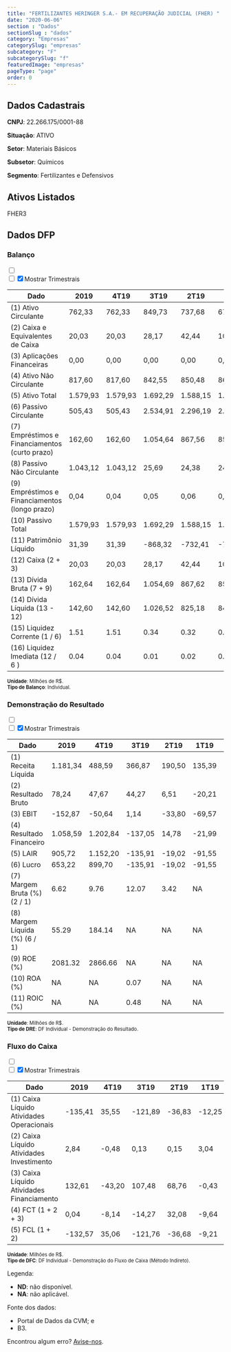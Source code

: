 ```yaml
---  
title: "FERTILIZANTES HERINGER S.A.- EM RECUPERAÇÃO JUDICIAL (FHER) "  
date: "2020-06-06"  
section : "Dados"  
sectionSlug : "dados"  
category: "Empresas"  
categorySlug: "empresas"  
subcategory: "F"  
subcategorySlug: "f"  
featuredImage: "empresas"  
pageType: "page"  
order: 0  
---
```



## Dados Cadastrais


**CNPJ**: 22.266.175/0001-88

**Situação**: ATIVO

**Setor**: Materiais Básicos

**Subsetor**: Químicos

**Segmento**: Fertilizantes e Defensivos


## Ativos Listados


FHER3 


## Dados DFP

### Balanço
  
<input type='checkbox' class='toggleCommand' id='toggleBalanco' name='toggleBalanco'>  
<div class='filter-group-balanco'>  
<div class='check_button_balanco'>  
<label for='toggleBalanco'>  
<input type='checkbox' data-filter-col='trimBalanco'><input type='checkbox' data-filter-col='trimBalanco' checked><span>Mostrar Trimestrais</span>  
</label>  
</div>  
</div>  
<div class='overflow balancoTableWrapper'>  
<table class='balancoTable'>  
<thead>  
<tr>  
<th class='dataHeader fixedLeftColumn'>Dado</th>  
<th>2019</th>  
<th class='trimHeader' data-col='trimBalanco'>4T19</th>  
<th class='trimHeader' data-col='trimBalanco'>3T19</th>  
<th class='trimHeader' data-col='trimBalanco'>2T19</th>  
<th class='trimHeader' data-col='trimBalanco'>1T19</th>  
<th>2018</th>  
<th class='trimHeader' data-col='trimBalanco'>4T18</th>  
<th class='trimHeader' data-col='trimBalanco'>3T18</th>  
<th class='trimHeader' data-col='trimBalanco'>2T18</th>  
<th class='trimHeader' data-col='trimBalanco'>1T18</th>  
<th>2017</th>  
<th class='trimHeader' data-col='trimBalanco'>4T17</th>  
<th class='trimHeader' data-col='trimBalanco'>3T17</th>  
<th class='trimHeader' data-col='trimBalanco'>2T17</th>  
<th class='trimHeader' data-col='trimBalanco'>1T17</th>  
<th>2016</th>  
<th class='trimHeader' data-col='trimBalanco'>4T16</th>  
<th class='trimHeader' data-col='trimBalanco'>3T16</th>  
<th class='trimHeader' data-col='trimBalanco'>2T16</th>  
<th class='trimHeader' data-col='trimBalanco'>1T16</th>  
<th>2015</th>  
<th class='trimHeader' data-col='trimBalanco'>4T15</th>  
<th class='trimHeader' data-col='trimBalanco'>3T15</th>  
<th class='trimHeader' data-col='trimBalanco'>2T15</th>  
<th class='trimHeader' data-col='trimBalanco'>1T15</th>  
<th>2014</th>  
<th class='trimHeader' data-col='trimBalanco'>4T14</th>  
<th class='trimHeader' data-col='trimBalanco'>3T14</th>  
<th class='trimHeader' data-col='trimBalanco'>2T14</th>  
<th class='trimHeader' data-col='trimBalanco'>1T14</th>  
<th>2013</th>  
<th class='trimHeader' data-col='trimBalanco'>4T13</th>  
<th class='trimHeader' data-col='trimBalanco'>3T13</th>  
<th class='trimHeader' data-col='trimBalanco'>2T13</th>  
<th class='trimHeader' data-col='trimBalanco'>1T13</th>  
<th>2012</th>  
<th class='trimHeader' data-col='trimBalanco'>4T12</th>  
<th class='trimHeader' data-col='trimBalanco'>3T12</th>  
<th class='trimHeader' data-col='trimBalanco'>2T12</th>  
<th class='trimHeader' data-col='trimBalanco'>1T12</th>  
<th>2011</th>  
<th class='trimHeader' data-col='trimBalanco'>4T11</th>  
<th class='trimHeader' data-col='trimBalanco'>3T11</th>  
<th class='trimHeader' data-col='trimBalanco'>2T11</th>  
<th class='trimHeader' data-col='trimBalanco'>1T11</th>  
<th>2010</th>  
<th class='trimHeader' data-col='trimBalanco'>4T10</th>  
<th class='trimHeader' data-col='trimBalanco'>3T10</th>  
<th class='trimHeader' data-col='trimBalanco'>2T10</th>  
<th class='trimHeader' data-col='trimBalanco'>1T10</th>  
<th>2009</th>  
<th class='trimHeader' data-col='trimBalanco'>4T09</th>  
<th class='trimHeader' data-col='trimBalanco'>3T09</th>  
<th class='trimHeader' data-col='trimBalanco'>2T09</th>  
<th class='trimHeader' data-col='trimBalanco'>1T09</th>  
</tr>  
</thead>  
<tbody>  
<tr class='trContaAtivo'>  
<td class='leftAlignCell rowDescription fixedLeftColumn'>(1) Ativo Circulante</td>  
<td>762,33</td>  
<td data-col='trimBalanco' class='trimData'>762,33</td>  
<td data-col='trimBalanco' class='trimData'>849,73</td>  
<td data-col='trimBalanco' class='trimData'>737,68</td>  
<td data-col='trimBalanco' class='trimData'>678,78</td>  
<td>951,50</td>  
<td data-col='trimBalanco' class='trimData'>951,50</td>  
<td data-col='trimBalanco' class='trimData'>1.468,26</td>  
<td data-col='trimBalanco' class='trimData'>1.732,09</td>  
<td data-col='trimBalanco' class='trimData'>1.396,55</td>  
<td>1.621,35</td>  
<td data-col='trimBalanco' class='trimData'>1.621,35</td>  
<td data-col='trimBalanco' class='trimData'>1.644,24</td>  
<td data-col='trimBalanco' class='trimData'>1.621,35</td>  
<td data-col='trimBalanco' class='trimData'>1.621,35</td>  
<td>1.575,79</td>  
<td data-col='trimBalanco' class='trimData'>1.575,79</td>  
<td data-col='trimBalanco' class='trimData'>1.547,52</td>  
<td data-col='trimBalanco' class='trimData'>1.615,00</td>  
<td data-col='trimBalanco' class='trimData'>1.637,74</td>  
<td>1.875,18</td>  
<td data-col='trimBalanco' class='trimData'>1.875,18</td>  
<td data-col='trimBalanco' class='trimData'>2.667,61</td>  
<td data-col='trimBalanco' class='trimData'>2.554,69</td>  
<td data-col='trimBalanco' class='trimData'>2.524,24</td>  
<td>2.209,37</td>  
<td data-col='trimBalanco' class='trimData'>2.209,37</td>  
<td data-col='trimBalanco' class='trimData'>2.405,00</td>  
<td data-col='trimBalanco' class='trimData'>2.113,48</td>  
<td data-col='trimBalanco' class='trimData'>1.756,51</td>  
<td>2.003,98</td>  
<td data-col='trimBalanco' class='trimData'>2.003,98</td>  
<td data-col='trimBalanco' class='trimData'>2.115,95</td>  
<td data-col='trimBalanco' class='trimData'>2.156,45</td>  
<td data-col='trimBalanco' class='trimData'>1.902,15</td>  
<td>2.219,31</td>  
<td data-col='trimBalanco' class='trimData'>2.219,31</td>  
<td data-col='trimBalanco' class='trimData'>2.302,42</td>  
<td data-col='trimBalanco' class='trimData'>2.313,83</td>  
<td data-col='trimBalanco' class='trimData'>1.716,53</td>  
<td>1.850,46</td>  
<td data-col='trimBalanco' class='trimData'>1.850,46</td>  
<td data-col='trimBalanco' class='trimData'>2.241,36</td>  
<td data-col='trimBalanco' class='trimData'>1.850,46</td>  
<td data-col='trimBalanco' class='trimData'>1.146,46</td>  
<td>1.195,49</td>  
<td data-col='trimBalanco' class='trimData'>1.195,49</td>  
<td data-col='trimBalanco' class='trimData'>1.195,49</td>  
<td data-col='trimBalanco' class='trimData'>1.195,49</td>  
<td data-col='trimBalanco' class='trimData'>1.195,49</td>  
<td>1.077,80</td>  
<td data-col='trimBalanco' class='trimData'>1.077,80</td>  
<td data-col='trimBalanco' class='trimData'>ND</td>  
<td data-col='trimBalanco' class='trimData'>ND</td>  
<td data-col='trimBalanco' class='trimData'>ND</td>  
</tr>  
<tr class='trContaAtivo'>  
<td class='leftAlignCell rowDescription fixedLeftColumn'>(2) Caixa e Equivalentes de Caixa</td>  
<td>20,03</td>  
<td data-col='trimBalanco' class='trimData'>20,03</td>  
<td data-col='trimBalanco' class='trimData'>28,17</td>  
<td data-col='trimBalanco' class='trimData'>42,44</td>  
<td data-col='trimBalanco' class='trimData'>10,36</td>  
<td>20,00</td>  
<td data-col='trimBalanco' class='trimData'>20,00</td>  
<td data-col='trimBalanco' class='trimData'>32,38</td>  
<td data-col='trimBalanco' class='trimData'>59,33</td>  
<td data-col='trimBalanco' class='trimData'>80,40</td>  
<td>66,85</td>  
<td data-col='trimBalanco' class='trimData'>66,85</td>  
<td data-col='trimBalanco' class='trimData'>93,48</td>  
<td data-col='trimBalanco' class='trimData'>66,85</td>  
<td data-col='trimBalanco' class='trimData'>66,85</td>  
<td>64,55</td>  
<td data-col='trimBalanco' class='trimData'>64,55</td>  
<td data-col='trimBalanco' class='trimData'>94,41</td>  
<td data-col='trimBalanco' class='trimData'>125,81</td>  
<td data-col='trimBalanco' class='trimData'>64,30</td>  
<td>69,55</td>  
<td data-col='trimBalanco' class='trimData'>69,55</td>  
<td data-col='trimBalanco' class='trimData'>158,89</td>  
<td data-col='trimBalanco' class='trimData'>218,04</td>  
<td data-col='trimBalanco' class='trimData'>295,63</td>  
<td>313,91</td>  
<td data-col='trimBalanco' class='trimData'>313,91</td>  
<td data-col='trimBalanco' class='trimData'>256,43</td>  
<td data-col='trimBalanco' class='trimData'>315,80</td>  
<td data-col='trimBalanco' class='trimData'>209,00</td>  
<td>435,46</td>  
<td data-col='trimBalanco' class='trimData'>437,52</td>  
<td data-col='trimBalanco' class='trimData'>87,07</td>  
<td data-col='trimBalanco' class='trimData'>96,09</td>  
<td data-col='trimBalanco' class='trimData'>39,28</td>  
<td>469,69</td>  
<td data-col='trimBalanco' class='trimData'>469,69</td>  
<td data-col='trimBalanco' class='trimData'>312,91</td>  
<td data-col='trimBalanco' class='trimData'>250,10</td>  
<td data-col='trimBalanco' class='trimData'>53,28</td>  
<td>38,64</td>  
<td data-col='trimBalanco' class='trimData'>38,64</td>  
<td data-col='trimBalanco' class='trimData'>329,64</td>  
<td data-col='trimBalanco' class='trimData'>390,25</td>  
<td data-col='trimBalanco' class='trimData'>113,21</td>  
<td>43,60</td>  
<td data-col='trimBalanco' class='trimData'>43,60</td>  
<td data-col='trimBalanco' class='trimData'>176,05</td>  
<td data-col='trimBalanco' class='trimData'>176,05</td>  
<td data-col='trimBalanco' class='trimData'>176,05</td>  
<td>19,52</td>  
<td data-col='trimBalanco' class='trimData'>19,52</td>  
<td data-col='trimBalanco' class='trimData'>ND</td>  
<td data-col='trimBalanco' class='trimData'>ND</td>  
<td data-col='trimBalanco' class='trimData'>ND</td>  
</tr>  
<tr class='trContaAtivo'>  
<td class='leftAlignCell rowDescription fixedLeftColumn'>(3) Aplicações Financeiras</td>  
<td>0,00</td>  
<td data-col='trimBalanco' class='trimData'>0,00</td>  
<td data-col='trimBalanco' class='trimData'>0,00</td>  
<td data-col='trimBalanco' class='trimData'>0,00</td>  
<td data-col='trimBalanco' class='trimData'>0,00</td>  
<td>0,00</td>  
<td data-col='trimBalanco' class='trimData'>0,00</td>  
<td data-col='trimBalanco' class='trimData'>0,00</td>  
<td data-col='trimBalanco' class='trimData'>0,00</td>  
<td data-col='trimBalanco' class='trimData'>0,00</td>  
<td>0,00</td>  
<td data-col='trimBalanco' class='trimData'>0,00</td>  
<td data-col='trimBalanco' class='trimData'>0,00</td>  
<td data-col='trimBalanco' class='trimData'>0,00</td>  
<td data-col='trimBalanco' class='trimData'>0,00</td>  
<td>0,00</td>  
<td data-col='trimBalanco' class='trimData'>0,00</td>  
<td data-col='trimBalanco' class='trimData'>0,00</td>  
<td data-col='trimBalanco' class='trimData'>0,00</td>  
<td data-col='trimBalanco' class='trimData'>0,00</td>  
<td>0,00</td>  
<td data-col='trimBalanco' class='trimData'>0,00</td>  
<td data-col='trimBalanco' class='trimData'>0,00</td>  
<td data-col='trimBalanco' class='trimData'>0,00</td>  
<td data-col='trimBalanco' class='trimData'>0,00</td>  
<td>0,00</td>  
<td data-col='trimBalanco' class='trimData'>0,00</td>  
<td data-col='trimBalanco' class='trimData'>0,00</td>  
<td data-col='trimBalanco' class='trimData'>0,00</td>  
<td data-col='trimBalanco' class='trimData'>0,00</td>  
<td>0,00</td>  
<td data-col='trimBalanco' class='trimData'>0,00</td>  
<td data-col='trimBalanco' class='trimData'>275,02</td>  
<td data-col='trimBalanco' class='trimData'>327,18</td>  
<td data-col='trimBalanco' class='trimData'>253,50</td>  
<td>0,00</td>  
<td data-col='trimBalanco' class='trimData'>0,00</td>  
<td data-col='trimBalanco' class='trimData'>0,00</td>  
<td data-col='trimBalanco' class='trimData'>0,00</td>  
<td data-col='trimBalanco' class='trimData'>222,56</td>  
<td>351,61</td>  
<td data-col='trimBalanco' class='trimData'>351,61</td>  
<td data-col='trimBalanco' class='trimData'>0,00</td>  
<td data-col='trimBalanco' class='trimData'>0,00</td>  
<td data-col='trimBalanco' class='trimData'>0,00</td>  
<td>132,45</td>  
<td data-col='trimBalanco' class='trimData'>132,45</td>  
<td data-col='trimBalanco' class='trimData'>0,00</td>  
<td data-col='trimBalanco' class='trimData'>0,00</td>  
<td data-col='trimBalanco' class='trimData'>0,00</td>  
<td>133,52</td>  
<td data-col='trimBalanco' class='trimData'>133,52</td>  
<td data-col='trimBalanco' class='trimData'>ND</td>  
<td data-col='trimBalanco' class='trimData'>ND</td>  
<td data-col='trimBalanco' class='trimData'>ND</td>  
</tr>  
<tr class='trContaAtivo'>  
<td class='leftAlignCell rowDescription fixedLeftColumn'>(4) Ativo Não Circulante</td>  
<td>817,60</td>  
<td data-col='trimBalanco' class='trimData'>817,60</td>  
<td data-col='trimBalanco' class='trimData'>842,55</td>  
<td data-col='trimBalanco' class='trimData'>850,48</td>  
<td data-col='trimBalanco' class='trimData'>860,03</td>  
<td>874,22</td>  
<td data-col='trimBalanco' class='trimData'>874,22</td>  
<td data-col='trimBalanco' class='trimData'>1.156,18</td>  
<td data-col='trimBalanco' class='trimData'>1.164,64</td>  
<td data-col='trimBalanco' class='trimData'>1.323,88</td>  
<td>1.323,70</td>  
<td data-col='trimBalanco' class='trimData'>1.323,70</td>  
<td data-col='trimBalanco' class='trimData'>1.310,79</td>  
<td data-col='trimBalanco' class='trimData'>1.323,70</td>  
<td data-col='trimBalanco' class='trimData'>1.323,70</td>  
<td>1.279,75</td>  
<td data-col='trimBalanco' class='trimData'>1.279,75</td>  
<td data-col='trimBalanco' class='trimData'>1.426,93</td>  
<td data-col='trimBalanco' class='trimData'>1.453,74</td>  
<td data-col='trimBalanco' class='trimData'>1.475,38</td>  
<td>1.458,33</td>  
<td data-col='trimBalanco' class='trimData'>1.458,33</td>  
<td data-col='trimBalanco' class='trimData'>1.434,74</td>  
<td data-col='trimBalanco' class='trimData'>1.243,19</td>  
<td data-col='trimBalanco' class='trimData'>1.202,27</td>  
<td>1.101,71</td>  
<td data-col='trimBalanco' class='trimData'>1.101,71</td>  
<td data-col='trimBalanco' class='trimData'>1.040,68</td>  
<td data-col='trimBalanco' class='trimData'>1.025,70</td>  
<td data-col='trimBalanco' class='trimData'>1.014,53</td>  
<td>992,72</td>  
<td data-col='trimBalanco' class='trimData'>992,72</td>  
<td data-col='trimBalanco' class='trimData'>925,71</td>  
<td data-col='trimBalanco' class='trimData'>904,69</td>  
<td data-col='trimBalanco' class='trimData'>840,54</td>  
<td>841,80</td>  
<td data-col='trimBalanco' class='trimData'>841,80</td>  
<td data-col='trimBalanco' class='trimData'>827,85</td>  
<td data-col='trimBalanco' class='trimData'>814,48</td>  
<td data-col='trimBalanco' class='trimData'>766,71</td>  
<td>743,04</td>  
<td data-col='trimBalanco' class='trimData'>743,04</td>  
<td data-col='trimBalanco' class='trimData'>707,09</td>  
<td data-col='trimBalanco' class='trimData'>743,04</td>  
<td data-col='trimBalanco' class='trimData'>841,16</td>  
<td>826,84</td>  
<td data-col='trimBalanco' class='trimData'>826,84</td>  
<td data-col='trimBalanco' class='trimData'>826,84</td>  
<td data-col='trimBalanco' class='trimData'>826,84</td>  
<td data-col='trimBalanco' class='trimData'>826,84</td>  
<td>730,23</td>  
<td data-col='trimBalanco' class='trimData'>730,23</td>  
<td data-col='trimBalanco' class='trimData'>ND</td>  
<td data-col='trimBalanco' class='trimData'>ND</td>  
<td data-col='trimBalanco' class='trimData'>ND</td>  
</tr>  
<tr class='trContaAtivo'>  
<td class='leftAlignCell rowDescription fixedLeftColumn'>(5) Ativo Total</td>  
<td>1.579,93</td>  
<td data-col='trimBalanco' class='trimData'>1.579,93</td>  
<td data-col='trimBalanco' class='trimData'>1.692,29</td>  
<td data-col='trimBalanco' class='trimData'>1.588,15</td>  
<td data-col='trimBalanco' class='trimData'>1.538,81</td>  
<td>1.825,72</td>  
<td data-col='trimBalanco' class='trimData'>1.825,72</td>  
<td data-col='trimBalanco' class='trimData'>2.624,44</td>  
<td data-col='trimBalanco' class='trimData'>2.896,74</td>  
<td data-col='trimBalanco' class='trimData'>2.720,43</td>  
<td>2.945,05</td>  
<td data-col='trimBalanco' class='trimData'>2.945,05</td>  
<td data-col='trimBalanco' class='trimData'>2.955,03</td>  
<td data-col='trimBalanco' class='trimData'>2.945,05</td>  
<td data-col='trimBalanco' class='trimData'>2.945,05</td>  
<td>2.855,54</td>  
<td data-col='trimBalanco' class='trimData'>2.855,54</td>  
<td data-col='trimBalanco' class='trimData'>2.974,44</td>  
<td data-col='trimBalanco' class='trimData'>3.068,74</td>  
<td data-col='trimBalanco' class='trimData'>3.113,11</td>  
<td>3.333,51</td>  
<td data-col='trimBalanco' class='trimData'>3.333,51</td>  
<td data-col='trimBalanco' class='trimData'>4.102,35</td>  
<td data-col='trimBalanco' class='trimData'>3.797,88</td>  
<td data-col='trimBalanco' class='trimData'>3.726,51</td>  
<td>3.311,08</td>  
<td data-col='trimBalanco' class='trimData'>3.311,08</td>  
<td data-col='trimBalanco' class='trimData'>3.445,69</td>  
<td data-col='trimBalanco' class='trimData'>3.139,18</td>  
<td data-col='trimBalanco' class='trimData'>2.771,05</td>  
<td>2.996,70</td>  
<td data-col='trimBalanco' class='trimData'>2.996,70</td>  
<td data-col='trimBalanco' class='trimData'>3.041,66</td>  
<td data-col='trimBalanco' class='trimData'>3.061,14</td>  
<td data-col='trimBalanco' class='trimData'>2.742,69</td>  
<td>3.061,11</td>  
<td data-col='trimBalanco' class='trimData'>3.061,11</td>  
<td data-col='trimBalanco' class='trimData'>3.130,27</td>  
<td data-col='trimBalanco' class='trimData'>3.128,31</td>  
<td data-col='trimBalanco' class='trimData'>2.483,23</td>  
<td>2.593,50</td>  
<td data-col='trimBalanco' class='trimData'>2.593,50</td>  
<td data-col='trimBalanco' class='trimData'>2.948,46</td>  
<td data-col='trimBalanco' class='trimData'>2.593,50</td>  
<td data-col='trimBalanco' class='trimData'>1.987,62</td>  
<td>2.022,33</td>  
<td data-col='trimBalanco' class='trimData'>2.022,33</td>  
<td data-col='trimBalanco' class='trimData'>2.022,33</td>  
<td data-col='trimBalanco' class='trimData'>2.022,33</td>  
<td data-col='trimBalanco' class='trimData'>2.022,33</td>  
<td>1.808,02</td>  
<td data-col='trimBalanco' class='trimData'>1.808,02</td>  
<td data-col='trimBalanco' class='trimData'>ND</td>  
<td data-col='trimBalanco' class='trimData'>ND</td>  
<td data-col='trimBalanco' class='trimData'>ND</td>  
</tr>  
<tr class='trContaPassivo'>  
<td class='leftAlignCell rowDescription fixedLeftColumn'>(6) Passivo Circulante</td>  
<td>505,43</td>  
<td data-col='trimBalanco' class='trimData'>505,43</td>  
<td data-col='trimBalanco' class='trimData'>2.534,91</td>  
<td data-col='trimBalanco' class='trimData'>2.296,19</td>  
<td data-col='trimBalanco' class='trimData'>2.227,99</td>  
<td>2.378,92</td>  
<td data-col='trimBalanco' class='trimData'>2.378,92</td>  
<td data-col='trimBalanco' class='trimData'>2.833,68</td>  
<td data-col='trimBalanco' class='trimData'>2.973,03</td>  
<td data-col='trimBalanco' class='trimData'>2.481,99</td>  
<td>2.651,30</td>  
<td data-col='trimBalanco' class='trimData'>2.651,30</td>  
<td data-col='trimBalanco' class='trimData'>2.635,78</td>  
<td data-col='trimBalanco' class='trimData'>2.651,30</td>  
<td data-col='trimBalanco' class='trimData'>2.651,30</td>  
<td>2.344,20</td>  
<td data-col='trimBalanco' class='trimData'>2.344,20</td>  
<td data-col='trimBalanco' class='trimData'>2.621,65</td>  
<td data-col='trimBalanco' class='trimData'>2.737,61</td>  
<td data-col='trimBalanco' class='trimData'>2.794,45</td>  
<td>3.006,75</td>  
<td data-col='trimBalanco' class='trimData'>3.006,75</td>  
<td data-col='trimBalanco' class='trimData'>3.776,09</td>  
<td data-col='trimBalanco' class='trimData'>3.269,03</td>  
<td data-col='trimBalanco' class='trimData'>3.181,84</td>  
<td>2.757,90</td>  
<td data-col='trimBalanco' class='trimData'>2.757,90</td>  
<td data-col='trimBalanco' class='trimData'>2.723,29</td>  
<td data-col='trimBalanco' class='trimData'>2.414,04</td>  
<td data-col='trimBalanco' class='trimData'>2.039,82</td>  
<td>2.296,52</td>  
<td data-col='trimBalanco' class='trimData'>2.296,52</td>  
<td data-col='trimBalanco' class='trimData'>2.274,91</td>  
<td data-col='trimBalanco' class='trimData'>2.314,64</td>  
<td data-col='trimBalanco' class='trimData'>2.186,46</td>  
<td>2.508,49</td>  
<td data-col='trimBalanco' class='trimData'>2.508,49</td>  
<td data-col='trimBalanco' class='trimData'>2.547,65</td>  
<td data-col='trimBalanco' class='trimData'>2.540,14</td>  
<td data-col='trimBalanco' class='trimData'>1.845,66</td>  
<td>1.890,78</td>  
<td data-col='trimBalanco' class='trimData'>1.890,78</td>  
<td data-col='trimBalanco' class='trimData'>2.288,58</td>  
<td data-col='trimBalanco' class='trimData'>1.890,78</td>  
<td data-col='trimBalanco' class='trimData'>1.341,38</td>  
<td>1.309,78</td>  
<td data-col='trimBalanco' class='trimData'>1.309,78</td>  
<td data-col='trimBalanco' class='trimData'>1.309,78</td>  
<td data-col='trimBalanco' class='trimData'>1.309,78</td>  
<td data-col='trimBalanco' class='trimData'>1.309,78</td>  
<td>1.391,79</td>  
<td data-col='trimBalanco' class='trimData'>1.391,79</td>  
<td data-col='trimBalanco' class='trimData'>ND</td>  
<td data-col='trimBalanco' class='trimData'>ND</td>  
<td data-col='trimBalanco' class='trimData'>ND</td>  
</tr>  
<tr class='trContaPassivo'>  
<td class='leftAlignCell rowDescription fixedLeftColumn'>(7) Empréstimos e Financiamentos (curto prazo)</td>  
<td>162,60</td>  
<td data-col='trimBalanco' class='trimData'>162,60</td>  
<td data-col='trimBalanco' class='trimData'>1.054,64</td>  
<td data-col='trimBalanco' class='trimData'>867,56</td>  
<td data-col='trimBalanco' class='trimData'>853,84</td>  
<td>959,47</td>  
<td data-col='trimBalanco' class='trimData'>959,47</td>  
<td data-col='trimBalanco' class='trimData'>1.052,30</td>  
<td data-col='trimBalanco' class='trimData'>1.118,58</td>  
<td data-col='trimBalanco' class='trimData'>1.145,75</td>  
<td>1.127,12</td>  
<td data-col='trimBalanco' class='trimData'>1.127,12</td>  
<td data-col='trimBalanco' class='trimData'>1.080,02</td>  
<td data-col='trimBalanco' class='trimData'>1.127,12</td>  
<td data-col='trimBalanco' class='trimData'>1.127,12</td>  
<td>858,66</td>  
<td data-col='trimBalanco' class='trimData'>858,66</td>  
<td data-col='trimBalanco' class='trimData'>1.115,06</td>  
<td data-col='trimBalanco' class='trimData'>1.195,05</td>  
<td data-col='trimBalanco' class='trimData'>1.368,97</td>  
<td>1.594,54</td>  
<td data-col='trimBalanco' class='trimData'>1.594,54</td>  
<td data-col='trimBalanco' class='trimData'>1.961,98</td>  
<td data-col='trimBalanco' class='trimData'>1.649,64</td>  
<td data-col='trimBalanco' class='trimData'>1.546,50</td>  
<td>1.234,30</td>  
<td data-col='trimBalanco' class='trimData'>1.234,30</td>  
<td data-col='trimBalanco' class='trimData'>1.264,42</td>  
<td data-col='trimBalanco' class='trimData'>1.067,45</td>  
<td data-col='trimBalanco' class='trimData'>915,23</td>  
<td>820,17</td>  
<td data-col='trimBalanco' class='trimData'>820,17</td>  
<td data-col='trimBalanco' class='trimData'>821,54</td>  
<td data-col='trimBalanco' class='trimData'>1.033,64</td>  
<td data-col='trimBalanco' class='trimData'>1.156,63</td>  
<td>1.228,18</td>  
<td data-col='trimBalanco' class='trimData'>1.228,18</td>  
<td data-col='trimBalanco' class='trimData'>944,39</td>  
<td data-col='trimBalanco' class='trimData'>882,02</td>  
<td data-col='trimBalanco' class='trimData'>886,65</td>  
<td>847,36</td>  
<td data-col='trimBalanco' class='trimData'>847,36</td>  
<td data-col='trimBalanco' class='trimData'>926,29</td>  
<td data-col='trimBalanco' class='trimData'>847,36</td>  
<td data-col='trimBalanco' class='trimData'>642,17</td>  
<td>549,20</td>  
<td data-col='trimBalanco' class='trimData'>549,20</td>  
<td data-col='trimBalanco' class='trimData'>549,20</td>  
<td data-col='trimBalanco' class='trimData'>549,20</td>  
<td data-col='trimBalanco' class='trimData'>549,20</td>  
<td>623,54</td>  
<td data-col='trimBalanco' class='trimData'>623,54</td>  
<td data-col='trimBalanco' class='trimData'>ND</td>  
<td data-col='trimBalanco' class='trimData'>ND</td>  
<td data-col='trimBalanco' class='trimData'>ND</td>  
</tr>  
<tr class='trContaPassivo'>  
<td class='leftAlignCell rowDescription fixedLeftColumn'>(8) Passivo Não Circulante</td>  
<td>1.043,12</td>  
<td data-col='trimBalanco' class='trimData'>1.043,12</td>  
<td data-col='trimBalanco' class='trimData'>25,69</td>  
<td data-col='trimBalanco' class='trimData'>24,38</td>  
<td data-col='trimBalanco' class='trimData'>24,21</td>  
<td>68,64</td>  
<td data-col='trimBalanco' class='trimData'>68,64</td>  
<td data-col='trimBalanco' class='trimData'>74,44</td>  
<td data-col='trimBalanco' class='trimData'>90,00</td>  
<td data-col='trimBalanco' class='trimData'>127,42</td>  
<td>130,15</td>  
<td data-col='trimBalanco' class='trimData'>130,15</td>  
<td data-col='trimBalanco' class='trimData'>132,47</td>  
<td data-col='trimBalanco' class='trimData'>130,15</td>  
<td data-col='trimBalanco' class='trimData'>130,15</td>  
<td>222,14</td>  
<td data-col='trimBalanco' class='trimData'>222,14</td>  
<td data-col='trimBalanco' class='trimData'>116,03</td>  
<td data-col='trimBalanco' class='trimData'>116,85</td>  
<td data-col='trimBalanco' class='trimData'>71,11</td>  
<td>80,74</td>  
<td data-col='trimBalanco' class='trimData'>80,74</td>  
<td data-col='trimBalanco' class='trimData'>134,03</td>  
<td data-col='trimBalanco' class='trimData'>127,06</td>  
<td data-col='trimBalanco' class='trimData'>105,59</td>  
<td>107,97</td>  
<td data-col='trimBalanco' class='trimData'>107,97</td>  
<td data-col='trimBalanco' class='trimData'>255,45</td>  
<td data-col='trimBalanco' class='trimData'>258,43</td>  
<td data-col='trimBalanco' class='trimData'>261,88</td>  
<td>262,94</td>  
<td data-col='trimBalanco' class='trimData'>262,94</td>  
<td data-col='trimBalanco' class='trimData'>348,85</td>  
<td data-col='trimBalanco' class='trimData'>351,12</td>  
<td data-col='trimBalanco' class='trimData'>96,96</td>  
<td>81,47</td>  
<td data-col='trimBalanco' class='trimData'>81,47</td>  
<td data-col='trimBalanco' class='trimData'>159,19</td>  
<td data-col='trimBalanco' class='trimData'>161,48</td>  
<td data-col='trimBalanco' class='trimData'>160,80</td>  
<td>229,11</td>  
<td data-col='trimBalanco' class='trimData'>229,11</td>  
<td data-col='trimBalanco' class='trimData'>230,57</td>  
<td data-col='trimBalanco' class='trimData'>229,11</td>  
<td data-col='trimBalanco' class='trimData'>228,21</td>  
<td>302,83</td>  
<td data-col='trimBalanco' class='trimData'>302,83</td>  
<td data-col='trimBalanco' class='trimData'>302,83</td>  
<td data-col='trimBalanco' class='trimData'>302,83</td>  
<td data-col='trimBalanco' class='trimData'>302,83</td>  
<td>68,31</td>  
<td data-col='trimBalanco' class='trimData'>68,31</td>  
<td data-col='trimBalanco' class='trimData'>ND</td>  
<td data-col='trimBalanco' class='trimData'>ND</td>  
<td data-col='trimBalanco' class='trimData'>ND</td>  
</tr>  
<tr class='trContaPassivo'>  
<td class='leftAlignCell rowDescription fixedLeftColumn'>(9) Empréstimos e Financiamentos (longo prazo)</td>  
<td>0,04</td>  
<td data-col='trimBalanco' class='trimData'>0,04</td>  
<td data-col='trimBalanco' class='trimData'>0,05</td>  
<td data-col='trimBalanco' class='trimData'>0,06</td>  
<td data-col='trimBalanco' class='trimData'>0,13</td>  
<td>42,75</td>  
<td data-col='trimBalanco' class='trimData'>42,75</td>  
<td data-col='trimBalanco' class='trimData'>46,29</td>  
<td data-col='trimBalanco' class='trimData'>48,51</td>  
<td data-col='trimBalanco' class='trimData'>88,39</td>  
<td>103,31</td>  
<td data-col='trimBalanco' class='trimData'>103,31</td>  
<td data-col='trimBalanco' class='trimData'>106,85</td>  
<td data-col='trimBalanco' class='trimData'>103,31</td>  
<td data-col='trimBalanco' class='trimData'>103,31</td>  
<td>194,61</td>  
<td data-col='trimBalanco' class='trimData'>194,61</td>  
<td data-col='trimBalanco' class='trimData'>102,26</td>  
<td data-col='trimBalanco' class='trimData'>100,92</td>  
<td data-col='trimBalanco' class='trimData'>56,52</td>  
<td>64,62</td>  
<td data-col='trimBalanco' class='trimData'>64,62</td>  
<td data-col='trimBalanco' class='trimData'>121,71</td>  
<td data-col='trimBalanco' class='trimData'>117,55</td>  
<td data-col='trimBalanco' class='trimData'>96,39</td>  
<td>97,20</td>  
<td data-col='trimBalanco' class='trimData'>97,20</td>  
<td data-col='trimBalanco' class='trimData'>184,59</td>  
<td data-col='trimBalanco' class='trimData'>185,47</td>  
<td data-col='trimBalanco' class='trimData'>188,52</td>  
<td>186,70</td>  
<td data-col='trimBalanco' class='trimData'>186,70</td>  
<td data-col='trimBalanco' class='trimData'>273,93</td>  
<td data-col='trimBalanco' class='trimData'>274,50</td>  
<td data-col='trimBalanco' class='trimData'>17,57</td>  
<td>3,10</td>  
<td data-col='trimBalanco' class='trimData'>3,10</td>  
<td data-col='trimBalanco' class='trimData'>79,16</td>  
<td data-col='trimBalanco' class='trimData'>79,61</td>  
<td data-col='trimBalanco' class='trimData'>79,57</td>  
<td>156,27</td>  
<td data-col='trimBalanco' class='trimData'>156,27</td>  
<td data-col='trimBalanco' class='trimData'>156,88</td>  
<td data-col='trimBalanco' class='trimData'>156,27</td>  
<td data-col='trimBalanco' class='trimData'>157,78</td>  
<td>234,21</td>  
<td data-col='trimBalanco' class='trimData'>234,21</td>  
<td data-col='trimBalanco' class='trimData'>234,21</td>  
<td data-col='trimBalanco' class='trimData'>234,21</td>  
<td data-col='trimBalanco' class='trimData'>234,21</td>  
<td>6,22</td>  
<td data-col='trimBalanco' class='trimData'>6,22</td>  
<td data-col='trimBalanco' class='trimData'>ND</td>  
<td data-col='trimBalanco' class='trimData'>ND</td>  
<td data-col='trimBalanco' class='trimData'>ND</td>  
</tr>  
<tr class='trContaPassivo'>  
<td class='leftAlignCell rowDescription fixedLeftColumn'>(10) Passivo Total</td>  
<td>1.579,93</td>  
<td data-col='trimBalanco' class='trimData'>1.579,93</td>  
<td data-col='trimBalanco' class='trimData'>1.692,29</td>  
<td data-col='trimBalanco' class='trimData'>1.588,15</td>  
<td data-col='trimBalanco' class='trimData'>1.538,81</td>  
<td>1.825,72</td>  
<td data-col='trimBalanco' class='trimData'>1.825,72</td>  
<td data-col='trimBalanco' class='trimData'>2.624,44</td>  
<td data-col='trimBalanco' class='trimData'>2.896,74</td>  
<td data-col='trimBalanco' class='trimData'>2.720,43</td>  
<td>2.945,05</td>  
<td data-col='trimBalanco' class='trimData'>2.945,05</td>  
<td data-col='trimBalanco' class='trimData'>2.955,03</td>  
<td data-col='trimBalanco' class='trimData'>2.945,05</td>  
<td data-col='trimBalanco' class='trimData'>2.945,05</td>  
<td>2.855,54</td>  
<td data-col='trimBalanco' class='trimData'>2.855,54</td>  
<td data-col='trimBalanco' class='trimData'>2.974,44</td>  
<td data-col='trimBalanco' class='trimData'>3.068,74</td>  
<td data-col='trimBalanco' class='trimData'>3.113,11</td>  
<td>3.333,51</td>  
<td data-col='trimBalanco' class='trimData'>3.333,51</td>  
<td data-col='trimBalanco' class='trimData'>4.102,35</td>  
<td data-col='trimBalanco' class='trimData'>3.797,88</td>  
<td data-col='trimBalanco' class='trimData'>3.726,51</td>  
<td>3.311,08</td>  
<td data-col='trimBalanco' class='trimData'>3.311,08</td>  
<td data-col='trimBalanco' class='trimData'>3.445,69</td>  
<td data-col='trimBalanco' class='trimData'>3.139,18</td>  
<td data-col='trimBalanco' class='trimData'>2.771,05</td>  
<td>2.996,70</td>  
<td data-col='trimBalanco' class='trimData'>2.996,70</td>  
<td data-col='trimBalanco' class='trimData'>3.041,66</td>  
<td data-col='trimBalanco' class='trimData'>3.061,14</td>  
<td data-col='trimBalanco' class='trimData'>2.742,69</td>  
<td>3.061,11</td>  
<td data-col='trimBalanco' class='trimData'>3.061,11</td>  
<td data-col='trimBalanco' class='trimData'>3.130,27</td>  
<td data-col='trimBalanco' class='trimData'>3.128,31</td>  
<td data-col='trimBalanco' class='trimData'>2.483,23</td>  
<td>2.593,50</td>  
<td data-col='trimBalanco' class='trimData'>2.593,50</td>  
<td data-col='trimBalanco' class='trimData'>2.948,46</td>  
<td data-col='trimBalanco' class='trimData'>2.593,50</td>  
<td data-col='trimBalanco' class='trimData'>1.987,62</td>  
<td>2.022,33</td>  
<td data-col='trimBalanco' class='trimData'>2.022,33</td>  
<td data-col='trimBalanco' class='trimData'>2.022,33</td>  
<td data-col='trimBalanco' class='trimData'>2.022,33</td>  
<td data-col='trimBalanco' class='trimData'>2.022,33</td>  
<td>1.808,02</td>  
<td data-col='trimBalanco' class='trimData'>1.808,02</td>  
<td data-col='trimBalanco' class='trimData'>ND</td>  
<td data-col='trimBalanco' class='trimData'>ND</td>  
<td data-col='trimBalanco' class='trimData'>ND</td>  
</tr>  
<tr class='trContaPassivo'>  
<td class='leftAlignCell rowDescription fixedLeftColumn'>(11) Patrimônio Líquido</td>  
<td>31,39</td>  
<td data-col='trimBalanco' class='trimData'>31,39</td>  
<td class='negativeNumber trimData' data-col='trimBalanco' >-868,32</td>  
<td class='negativeNumber trimData' data-col='trimBalanco' >-732,41</td>  
<td class='negativeNumber trimData' data-col='trimBalanco' >-713,39</td>  
<td class='negativeNumber'>-621,84</td>  
<td class='negativeNumber trimData' data-col='trimBalanco' >-621,84</td>  
<td class='negativeNumber trimData' data-col='trimBalanco' >-283,68</td>  
<td class='negativeNumber trimData' data-col='trimBalanco' >-166,29</td>  
<td data-col='trimBalanco' class='trimData'>111,03</td>  
<td>163,60</td>  
<td data-col='trimBalanco' class='trimData'>163,60</td>  
<td data-col='trimBalanco' class='trimData'>186,78</td>  
<td data-col='trimBalanco' class='trimData'>163,60</td>  
<td data-col='trimBalanco' class='trimData'>163,60</td>  
<td>289,21</td>  
<td data-col='trimBalanco' class='trimData'>289,21</td>  
<td data-col='trimBalanco' class='trimData'>236,76</td>  
<td data-col='trimBalanco' class='trimData'>214,28</td>  
<td data-col='trimBalanco' class='trimData'>247,56</td>  
<td>246,01</td>  
<td data-col='trimBalanco' class='trimData'>246,01</td>  
<td data-col='trimBalanco' class='trimData'>192,23</td>  
<td data-col='trimBalanco' class='trimData'>401,79</td>  
<td data-col='trimBalanco' class='trimData'>439,08</td>  
<td>445,21</td>  
<td data-col='trimBalanco' class='trimData'>445,21</td>  
<td data-col='trimBalanco' class='trimData'>466,94</td>  
<td data-col='trimBalanco' class='trimData'>466,72</td>  
<td data-col='trimBalanco' class='trimData'>469,35</td>  
<td>437,24</td>  
<td data-col='trimBalanco' class='trimData'>437,24</td>  
<td data-col='trimBalanco' class='trimData'>417,90</td>  
<td data-col='trimBalanco' class='trimData'>395,38</td>  
<td data-col='trimBalanco' class='trimData'>459,27</td>  
<td>471,15</td>  
<td data-col='trimBalanco' class='trimData'>471,15</td>  
<td data-col='trimBalanco' class='trimData'>423,42</td>  
<td data-col='trimBalanco' class='trimData'>426,68</td>  
<td data-col='trimBalanco' class='trimData'>476,76</td>  
<td>473,61</td>  
<td data-col='trimBalanco' class='trimData'>473,61</td>  
<td data-col='trimBalanco' class='trimData'>429,31</td>  
<td data-col='trimBalanco' class='trimData'>473,61</td>  
<td data-col='trimBalanco' class='trimData'>418,05</td>  
<td>409,72</td>  
<td data-col='trimBalanco' class='trimData'>409,72</td>  
<td data-col='trimBalanco' class='trimData'>409,72</td>  
<td data-col='trimBalanco' class='trimData'>409,72</td>  
<td data-col='trimBalanco' class='trimData'>409,72</td>  
<td>347,92</td>  
<td data-col='trimBalanco' class='trimData'>347,92</td>  
<td data-col='trimBalanco' class='trimData'>ND</td>  
<td data-col='trimBalanco' class='trimData'>ND</td>  
<td data-col='trimBalanco' class='trimData'>ND</td>  
</tr>  
<tr>  
<td class='leftAlignCell rowDescription fixedLeftColumn'>(12) Caixa (2 + 3)</td>  
<td class='positiveNumber'>20,03</td>  
<td class='positiveNumber trimData' data-col='trimBalanco'>20,03</td>  
<td class='positiveNumber trimData' data-col='trimBalanco'>28,17</td>  
<td class='positiveNumber trimData' data-col='trimBalanco'>42,44</td>  
<td class='positiveNumber trimData' data-col='trimBalanco'>10,36</td>  
<td class='positiveNumber'>20,00</td>  
<td class='positiveNumber trimData' data-col='trimBalanco'>20,00</td>  
<td class='positiveNumber trimData' data-col='trimBalanco'>32,38</td>  
<td class='positiveNumber trimData' data-col='trimBalanco'>59,33</td>  
<td class='positiveNumber trimData' data-col='trimBalanco'>80,40</td>  
<td class='positiveNumber'>66,85</td>  
<td class='positiveNumber trimData' data-col='trimBalanco'>66,85</td>  
<td class='positiveNumber trimData' data-col='trimBalanco'>93,48</td>  
<td class='positiveNumber trimData' data-col='trimBalanco'>66,85</td>  
<td class='positiveNumber trimData' data-col='trimBalanco'>66,85</td>  
<td class='positiveNumber'>64,55</td>  
<td class='positiveNumber trimData' data-col='trimBalanco'>64,55</td>  
<td class='positiveNumber trimData' data-col='trimBalanco'>94,41</td>  
<td class='positiveNumber trimData' data-col='trimBalanco'>125,81</td>  
<td class='positiveNumber trimData' data-col='trimBalanco'>64,30</td>  
<td class='positiveNumber'>69,55</td>  
<td class='positiveNumber trimData' data-col='trimBalanco'>69,55</td>  
<td class='positiveNumber trimData' data-col='trimBalanco'>158,89</td>  
<td class='positiveNumber trimData' data-col='trimBalanco'>218,04</td>  
<td class='positiveNumber trimData' data-col='trimBalanco'>295,63</td>  
<td class='positiveNumber'>313,91</td>  
<td class='positiveNumber trimData' data-col='trimBalanco'>313,91</td>  
<td class='positiveNumber trimData' data-col='trimBalanco'>256,43</td>  
<td class='positiveNumber trimData' data-col='trimBalanco'>315,80</td>  
<td class='positiveNumber trimData' data-col='trimBalanco'>209,00</td>  
<td class='positiveNumber'>435,46</td>  
<td class='positiveNumber trimData' data-col='trimBalanco'>437,52</td>  
<td class='positiveNumber trimData' data-col='trimBalanco'>87,07</td>  
<td class='positiveNumber trimData' data-col='trimBalanco'>96,09</td>  
<td class='positiveNumber trimData' data-col='trimBalanco'>39,28</td>  
<td class='positiveNumber'>469,69</td>  
<td class='positiveNumber trimData' data-col='trimBalanco'>469,69</td>  
<td class='positiveNumber trimData' data-col='trimBalanco'>312,91</td>  
<td class='positiveNumber trimData' data-col='trimBalanco'>250,10</td>  
<td class='positiveNumber trimData' data-col='trimBalanco'>53,28</td>  
<td class='positiveNumber'>390,25</td>  
<td class='positiveNumber trimData' data-col='trimBalanco'>38,64</td>  
<td class='positiveNumber trimData' data-col='trimBalanco'>329,64</td>  
<td class='positiveNumber trimData' data-col='trimBalanco'>390,25</td>  
<td class='positiveNumber trimData' data-col='trimBalanco'>113,21</td>  
<td class='positiveNumber'>176,05</td>  
<td class='positiveNumber trimData' data-col='trimBalanco'>43,60</td>  
<td class='positiveNumber trimData' data-col='trimBalanco'>176,05</td>  
<td class='positiveNumber trimData' data-col='trimBalanco'>176,05</td>  
<td class='positiveNumber trimData' data-col='trimBalanco'>176,05</td>  
<td class='positiveNumber'>153,04</td>  
<td class='positiveNumber trimData' data-col='trimBalanco'>19,52</td>  
<td data-col='trimBalanco' class='trimData'>ND</td>  
<td data-col='trimBalanco' class='trimData'>ND</td>  
<td data-col='trimBalanco' class='trimData'>ND</td>  
</tr>  
<tr class='trDividaBruta'>  
<td class='leftAlignCell rowDescription fixedLeftColumn'>(13) Dívida Bruta (7 + 9)</td>  
<td class='negativeNumber'>162,64</td>  
<td class='negativeNumber trimData' data-col='trimBalanco'>162,64</td>  
<td class='negativeNumber trimData' data-col='trimBalanco'>1.054,69</td>  
<td class='negativeNumber trimData' data-col='trimBalanco'>867,62</td>  
<td class='negativeNumber trimData' data-col='trimBalanco'>853,97</td>  
<td class='negativeNumber'>1.002,22</td>  
<td class='negativeNumber trimData' data-col='trimBalanco'>1.002,22</td>  
<td class='negativeNumber trimData' data-col='trimBalanco'>1.098,59</td>  
<td class='negativeNumber trimData' data-col='trimBalanco'>1.167,09</td>  
<td class='negativeNumber trimData' data-col='trimBalanco'>1.234,14</td>  
<td class='negativeNumber'>1.230,43</td>  
<td class='negativeNumber trimData' data-col='trimBalanco'>1.230,43</td>  
<td class='negativeNumber trimData' data-col='trimBalanco'>1.186,86</td>  
<td class='negativeNumber trimData' data-col='trimBalanco'>1.230,43</td>  
<td class='negativeNumber trimData' data-col='trimBalanco'>1.230,43</td>  
<td class='negativeNumber'>1.053,27</td>  
<td class='negativeNumber trimData' data-col='trimBalanco'>1.053,27</td>  
<td class='negativeNumber trimData' data-col='trimBalanco'>1.217,32</td>  
<td class='negativeNumber trimData' data-col='trimBalanco'>1.295,96</td>  
<td class='negativeNumber trimData' data-col='trimBalanco'>1.425,49</td>  
<td class='negativeNumber'>1.659,16</td>  
<td class='negativeNumber trimData' data-col='trimBalanco'>1.659,16</td>  
<td class='negativeNumber trimData' data-col='trimBalanco'>2.083,70</td>  
<td class='negativeNumber trimData' data-col='trimBalanco'>1.767,19</td>  
<td class='negativeNumber trimData' data-col='trimBalanco'>1.642,89</td>  
<td class='negativeNumber'>1.331,50</td>  
<td class='negativeNumber trimData' data-col='trimBalanco'>1.331,50</td>  
<td class='negativeNumber trimData' data-col='trimBalanco'>1.449,01</td>  
<td class='negativeNumber trimData' data-col='trimBalanco'>1.252,92</td>  
<td class='negativeNumber trimData' data-col='trimBalanco'>1.103,75</td>  
<td class='negativeNumber'>1.006,87</td>  
<td class='negativeNumber trimData' data-col='trimBalanco'>1.006,87</td>  
<td class='negativeNumber trimData' data-col='trimBalanco'>1.095,47</td>  
<td class='negativeNumber trimData' data-col='trimBalanco'>1.308,14</td>  
<td class='negativeNumber trimData' data-col='trimBalanco'>1.174,19</td>  
<td class='negativeNumber'>1.231,29</td>  
<td class='negativeNumber trimData' data-col='trimBalanco'>1.231,29</td>  
<td class='negativeNumber trimData' data-col='trimBalanco'>1.023,55</td>  
<td class='negativeNumber trimData' data-col='trimBalanco'>961,63</td>  
<td class='negativeNumber trimData' data-col='trimBalanco'>966,22</td>  
<td class='negativeNumber'>1.003,63</td>  
<td class='negativeNumber trimData' data-col='trimBalanco'>1.003,63</td>  
<td class='negativeNumber trimData' data-col='trimBalanco'>1.083,18</td>  
<td class='negativeNumber trimData' data-col='trimBalanco'>1.003,63</td>  
<td class='negativeNumber trimData' data-col='trimBalanco'>799,95</td>  
<td class='negativeNumber'>783,41</td>  
<td class='negativeNumber trimData' data-col='trimBalanco'>783,41</td>  
<td class='negativeNumber trimData' data-col='trimBalanco'>783,41</td>  
<td class='negativeNumber trimData' data-col='trimBalanco'>783,41</td>  
<td class='negativeNumber trimData' data-col='trimBalanco'>783,41</td>  
<td class='negativeNumber'>629,76</td>  
<td class='negativeNumber trimData' data-col='trimBalanco'>629,76</td>  
<td data-col='trimBalanco' class='trimData'>ND</td>  
<td data-col='trimBalanco' class='trimData'>ND</td>  
<td data-col='trimBalanco' class='trimData'>ND</td>  
</tr>  
<tr>  
<td class='leftAlignCell rowDescription fixedLeftColumn'>(14) Dívida Líquida  (13 - 12)</td>  
<td class='negativeNumber'>142,60</td>  
<td class='negativeNumber trimData' data-col='trimBalanco'>142,60</td>  
<td class='negativeNumber trimData' data-col='trimBalanco'>1.026,52</td>  
<td class='negativeNumber trimData' data-col='trimBalanco'>825,18</td>  
<td class='negativeNumber trimData' data-col='trimBalanco'>843,61</td>  
<td class='negativeNumber'>982,22</td>  
<td class='negativeNumber trimData' data-col='trimBalanco'>982,22</td>  
<td class='negativeNumber trimData' data-col='trimBalanco'>1.066,21</td>  
<td class='negativeNumber trimData' data-col='trimBalanco'>1.107,77</td>  
<td class='negativeNumber trimData' data-col='trimBalanco'>1.153,75</td>  
<td class='negativeNumber'>1.163,58</td>  
<td class='negativeNumber trimData' data-col='trimBalanco'>1.163,58</td>  
<td class='negativeNumber trimData' data-col='trimBalanco'>1.093,38</td>  
<td class='negativeNumber trimData' data-col='trimBalanco'>1.163,58</td>  
<td class='negativeNumber trimData' data-col='trimBalanco'>1.163,58</td>  
<td class='negativeNumber'>988,72</td>  
<td class='negativeNumber trimData' data-col='trimBalanco'>988,72</td>  
<td class='negativeNumber trimData' data-col='trimBalanco'>1.122,91</td>  
<td class='negativeNumber trimData' data-col='trimBalanco'>1.170,15</td>  
<td class='negativeNumber trimData' data-col='trimBalanco'>1.361,19</td>  
<td class='negativeNumber'>1.589,62</td>  
<td class='negativeNumber trimData' data-col='trimBalanco'>1.589,62</td>  
<td class='negativeNumber trimData' data-col='trimBalanco'>1.924,80</td>  
<td class='negativeNumber trimData' data-col='trimBalanco'>1.549,15</td>  
<td class='negativeNumber trimData' data-col='trimBalanco'>1.347,26</td>  
<td class='negativeNumber'>1.017,59</td>  
<td class='negativeNumber trimData' data-col='trimBalanco'>1.017,59</td>  
<td class='negativeNumber trimData' data-col='trimBalanco'>1.192,58</td>  
<td class='negativeNumber trimData' data-col='trimBalanco'>937,12</td>  
<td class='negativeNumber trimData' data-col='trimBalanco'>894,75</td>  
<td class='negativeNumber'>571,41</td>  
<td class='negativeNumber trimData' data-col='trimBalanco'>569,35</td>  
<td class='negativeNumber trimData' data-col='trimBalanco'>1.008,41</td>  
<td class='negativeNumber trimData' data-col='trimBalanco'>1.212,05</td>  
<td class='negativeNumber trimData' data-col='trimBalanco'>1.134,91</td>  
<td class='negativeNumber'>761,60</td>  
<td class='negativeNumber trimData' data-col='trimBalanco'>761,60</td>  
<td class='negativeNumber trimData' data-col='trimBalanco'>710,64</td>  
<td class='negativeNumber trimData' data-col='trimBalanco'>711,53</td>  
<td class='negativeNumber trimData' data-col='trimBalanco'>912,93</td>  
<td class='negativeNumber'>613,38</td>  
<td class='negativeNumber trimData' data-col='trimBalanco'>964,98</td>  
<td class='negativeNumber trimData' data-col='trimBalanco'>753,54</td>  
<td class='negativeNumber trimData' data-col='trimBalanco'>613,38</td>  
<td class='negativeNumber trimData' data-col='trimBalanco'>686,75</td>  
<td class='negativeNumber'>607,36</td>  
<td class='negativeNumber trimData' data-col='trimBalanco'>739,81</td>  
<td class='negativeNumber trimData' data-col='trimBalanco'>607,36</td>  
<td class='negativeNumber trimData' data-col='trimBalanco'>607,36</td>  
<td class='negativeNumber trimData' data-col='trimBalanco'>607,36</td>  
<td class='negativeNumber'>476,72</td>  
<td class='negativeNumber trimData' data-col='trimBalanco'>610,24</td>  
<td data-col='trimBalanco' class='trimData'>ND</td>  
<td data-col='trimBalanco' class='trimData'>ND</td>  
<td data-col='trimBalanco' class='trimData'>ND</td>  
</tr>  
<tr>  
<td class='leftAlignCell rowDescription fixedLeftColumn'>(15) Liquidez Corrente (1 / 6)</td>  
<td>1.51</td>  
<td data-col='trimBalanco' class='trimData'>1.51</td>  
<td data-col='trimBalanco' class='trimData'>0.34</td>  
<td data-col='trimBalanco' class='trimData'>0.32</td>  
<td data-col='trimBalanco' class='trimData'>0.30</td>  
<td>0.40</td>  
<td data-col='trimBalanco' class='trimData'>0.40</td>  
<td data-col='trimBalanco' class='trimData'>0.52</td>  
<td data-col='trimBalanco' class='trimData'>0.58</td>  
<td data-col='trimBalanco' class='trimData'>0.56</td>  
<td>0.61</td>  
<td data-col='trimBalanco' class='trimData'>0.61</td>  
<td data-col='trimBalanco' class='trimData'>0.62</td>  
<td data-col='trimBalanco' class='trimData'>0.61</td>  
<td data-col='trimBalanco' class='trimData'>0.61</td>  
<td>0.67</td>  
<td data-col='trimBalanco' class='trimData'>0.67</td>  
<td data-col='trimBalanco' class='trimData'>0.59</td>  
<td data-col='trimBalanco' class='trimData'>0.59</td>  
<td data-col='trimBalanco' class='trimData'>0.59</td>  
<td>0.62</td>  
<td data-col='trimBalanco' class='trimData'>0.62</td>  
<td data-col='trimBalanco' class='trimData'>0.71</td>  
<td data-col='trimBalanco' class='trimData'>0.78</td>  
<td data-col='trimBalanco' class='trimData'>0.79</td>  
<td>0.80</td>  
<td data-col='trimBalanco' class='trimData'>0.80</td>  
<td data-col='trimBalanco' class='trimData'>0.88</td>  
<td data-col='trimBalanco' class='trimData'>0.88</td>  
<td data-col='trimBalanco' class='trimData'>0.86</td>  
<td>0.87</td>  
<td data-col='trimBalanco' class='trimData'>0.87</td>  
<td data-col='trimBalanco' class='trimData'>0.93</td>  
<td data-col='trimBalanco' class='trimData'>0.93</td>  
<td data-col='trimBalanco' class='trimData'>0.87</td>  
<td>0.88</td>  
<td data-col='trimBalanco' class='trimData'>0.88</td>  
<td data-col='trimBalanco' class='trimData'>0.90</td>  
<td data-col='trimBalanco' class='trimData'>0.91</td>  
<td data-col='trimBalanco' class='trimData'>0.93</td>  
<td>0.98</td>  
<td data-col='trimBalanco' class='trimData'>0.98</td>  
<td data-col='trimBalanco' class='trimData'>0.98</td>  
<td data-col='trimBalanco' class='trimData'>0.98</td>  
<td data-col='trimBalanco' class='trimData'>0.85</td>  
<td>0.91</td>  
<td data-col='trimBalanco' class='trimData'>0.91</td>  
<td data-col='trimBalanco' class='trimData'>0.91</td>  
<td data-col='trimBalanco' class='trimData'>0.91</td>  
<td data-col='trimBalanco' class='trimData'>0.91</td>  
<td>0.77</td>  
<td data-col='trimBalanco' class='trimData'>0.77</td>  
<td data-col='trimBalanco' class='trimData'>ND</td>  
<td data-col='trimBalanco' class='trimData'>ND</td>  
<td data-col='trimBalanco' class='trimData'>ND</td>  
</tr>  
<tr>  
<td class='leftAlignCell rowDescription fixedLeftColumn'>(16) Liquidez Imediata  (12 / 6 )</td>  
<td>0.04</td>  
<td data-col='trimBalanco' class='trimData'>0.04</td>  
<td data-col='trimBalanco' class='trimData'>0.01</td>  
<td data-col='trimBalanco' class='trimData'>0.02</td>  
<td data-col='trimBalanco' class='trimData'>0.00</td>  
<td>0.01</td>  
<td data-col='trimBalanco' class='trimData'>0.01</td>  
<td data-col='trimBalanco' class='trimData'>0.01</td>  
<td data-col='trimBalanco' class='trimData'>0.02</td>  
<td data-col='trimBalanco' class='trimData'>0.03</td>  
<td>0.03</td>  
<td data-col='trimBalanco' class='trimData'>0.03</td>  
<td data-col='trimBalanco' class='trimData'>0.04</td>  
<td data-col='trimBalanco' class='trimData'>0.03</td>  
<td data-col='trimBalanco' class='trimData'>0.03</td>  
<td>0.03</td>  
<td data-col='trimBalanco' class='trimData'>0.03</td>  
<td data-col='trimBalanco' class='trimData'>0.04</td>  
<td data-col='trimBalanco' class='trimData'>0.05</td>  
<td data-col='trimBalanco' class='trimData'>0.02</td>  
<td>0.02</td>  
<td data-col='trimBalanco' class='trimData'>0.02</td>  
<td data-col='trimBalanco' class='trimData'>0.04</td>  
<td data-col='trimBalanco' class='trimData'>0.07</td>  
<td data-col='trimBalanco' class='trimData'>0.09</td>  
<td>0.11</td>  
<td data-col='trimBalanco' class='trimData'>0.11</td>  
<td data-col='trimBalanco' class='trimData'>0.09</td>  
<td data-col='trimBalanco' class='trimData'>0.13</td>  
<td data-col='trimBalanco' class='trimData'>0.10</td>  
<td>0.19</td>  
<td data-col='trimBalanco' class='trimData'>0.19</td>  
<td data-col='trimBalanco' class='trimData'>0.04</td>  
<td data-col='trimBalanco' class='trimData'>0.04</td>  
<td data-col='trimBalanco' class='trimData'>0.02</td>  
<td>0.19</td>  
<td data-col='trimBalanco' class='trimData'>0.19</td>  
<td data-col='trimBalanco' class='trimData'>0.12</td>  
<td data-col='trimBalanco' class='trimData'>0.10</td>  
<td data-col='trimBalanco' class='trimData'>0.03</td>  
<td>0.21</td>  
<td data-col='trimBalanco' class='trimData'>0.02</td>  
<td data-col='trimBalanco' class='trimData'>0.14</td>  
<td data-col='trimBalanco' class='trimData'>0.21</td>  
<td data-col='trimBalanco' class='trimData'>0.08</td>  
<td>0.13</td>  
<td data-col='trimBalanco' class='trimData'>0.03</td>  
<td data-col='trimBalanco' class='trimData'>0.13</td>  
<td data-col='trimBalanco' class='trimData'>0.13</td>  
<td data-col='trimBalanco' class='trimData'>0.13</td>  
<td>0.11</td>  
<td data-col='trimBalanco' class='trimData'>0.01</td>  
<td data-col='trimBalanco' class='trimData'>ND</td>  
<td data-col='trimBalanco' class='trimData'>ND</td>  
<td data-col='trimBalanco' class='trimData'>ND</td>  
</tr>  
</tbody>  
</table>  
</div>  
<p style='font-size:0.7rem; margin:0px;'><strong>Unidade</strong>: Milhões de R$.</p>  
<p style='font-size:0.7rem; margin:0px;'><strong>Tipo de Balanço</strong>: Individual.</p>


### Demonstração do Resultado
  
<input type='checkbox' class='toggleCommand' id='toggleDRE' name='toggleDRE'>  
<div class='filter-group-dre'>  
<div class='check_button_dre'>  
<label for='toggleDRE'>  
<input type='checkbox' data-filter-col='trimDRE'><input type='checkbox' data-filter-col='trimDRE' checked><span>Mostrar Trimestrais</span>  
</label>  
</div>  
</div>  
<div class='overflow balancoTableWrapper'>  
<table class='balancoTable'>  
<thead>  
<tr>  
<th class='dataHeader fixedLeftColumn'>Dado</th>  
<th>2019</th>  
<th class='trimHeader' data-col='trimDRE'>4T19</th>  
<th class='trimHeader' data-col='trimDRE'>3T19</th>  
<th class='trimHeader' data-col='trimDRE'>2T19</th>  
<th class='trimHeader' data-col='trimDRE'>1T19</th>  
<th>2018</th>  
<th class='trimHeader' data-col='trimDRE'>4T18</th>  
<th class='trimHeader' data-col='trimDRE'>3T18</th>  
<th class='trimHeader' data-col='trimDRE'>2T18</th>  
<th class='trimHeader' data-col='trimDRE'>1T18</th>  
<th>2017</th>  
<th class='trimHeader' data-col='trimDRE'>4T17</th>  
<th class='trimHeader' data-col='trimDRE'>3T17</th>  
<th class='trimHeader' data-col='trimDRE'>2T17</th>  
<th class='trimHeader' data-col='trimDRE'>1T17</th>  
<th>2016</th>  
<th class='trimHeader' data-col='trimDRE'>4T16</th>  
<th class='trimHeader' data-col='trimDRE'>3T16</th>  
<th class='trimHeader' data-col='trimDRE'>2T16</th>  
<th class='trimHeader' data-col='trimDRE'>1T16</th>  
<th>2015</th>  
<th class='trimHeader' data-col='trimDRE'>4T15</th>  
<th class='trimHeader' data-col='trimDRE'>3T15</th>  
<th class='trimHeader' data-col='trimDRE'>2T15</th>  
<th class='trimHeader' data-col='trimDRE'>1T15</th>  
<th>2014</th>  
<th class='trimHeader' data-col='trimDRE'>4T14</th>  
<th class='trimHeader' data-col='trimDRE'>3T14</th>  
<th class='trimHeader' data-col='trimDRE'>2T14</th>  
<th class='trimHeader' data-col='trimDRE'>1T14</th>  
<th>2013</th>  
<th class='trimHeader' data-col='trimDRE'>4T13</th>  
<th class='trimHeader' data-col='trimDRE'>3T13</th>  
<th class='trimHeader' data-col='trimDRE'>2T13</th>  
<th class='trimHeader' data-col='trimDRE'>1T13</th>  
<th>2012</th>  
<th class='trimHeader' data-col='trimDRE'>4T12</th>  
<th class='trimHeader' data-col='trimDRE'>3T12</th>  
<th class='trimHeader' data-col='trimDRE'>2T12</th>  
<th class='trimHeader' data-col='trimDRE'>1T12</th>  
<th>2011</th>  
<th class='trimHeader' data-col='trimDRE'>4T11</th>  
<th class='trimHeader' data-col='trimDRE'>3T11</th>  
<th class='trimHeader' data-col='trimDRE'>2T11</th>  
<th class='trimHeader' data-col='trimDRE'>1T11</th>  
<th>2010</th>  
<th class='trimHeader' data-col='trimDRE'>4T10</th>  
<th class='trimHeader' data-col='trimDRE'>3T10</th>  
<th class='trimHeader' data-col='trimDRE'>2T10</th>  
<th class='trimHeader' data-col='trimDRE'>1T10</th>  
<th>2009</th>  
<th class='trimHeader' data-col='trimDRE'>4T09</th>  
<th class='trimHeader' data-col='trimDRE'>3T09</th>  
<th class='trimHeader' data-col='trimDRE'>2T09</th>  
<th class='trimHeader' data-col='trimDRE'>1T09</th>  
</tr>  
</thead>  
<tbody>  
<tr class='trDRE'>  
<td class='leftAlignCell rowDescription fixedLeftColumn'>(1) Receita Líquida</td>  
<td>1.181,34</td>  
<td data-col='trimDRE' class='trimData' >488,59</td>  
<td data-col='trimDRE' class='trimData' >366,87</td>  
<td data-col='trimDRE' class='trimData' >190,50</td>  
<td data-col='trimDRE' class='trimData' >135,39</td>  
<td>3.688,72</td>  
<td data-col='trimDRE' class='trimData' >576,22</td>  
<td data-col='trimDRE' class='trimData' >1.185,89</td>  
<td data-col='trimDRE' class='trimData' >885,25</td>  
<td data-col='trimDRE' class='trimData' >1.041,36</td>  
<td>4.789,72</td>  
<td data-col='trimDRE' class='trimData' >1.487,68</td>  
<td data-col='trimDRE' class='trimData' >1.481,95</td>  
<td data-col='trimDRE' class='trimData' >813,77</td>  
<td data-col='trimDRE' class='trimData' >1.006,33</td>  
<td>5.194,97</td>  
<td data-col='trimDRE' class='trimData' >1.373,18</td>  
<td data-col='trimDRE' class='trimData' >1.512,50</td>  
<td data-col='trimDRE' class='trimData' >994,78</td>  
<td data-col='trimDRE' class='trimData' >1.314,51</td>  
<td>6.308,40</td>  
<td data-col='trimDRE' class='trimData' >1.719,32</td>  
<td data-col='trimDRE' class='trimData' >2.011,86</td>  
<td data-col='trimDRE' class='trimData' >1.239,42</td>  
<td data-col='trimDRE' class='trimData' >1.337,80</td>  
<td>5.951,80</td>  
<td data-col='trimDRE' class='trimData' >1.816,80</td>  
<td data-col='trimDRE' class='trimData' >1.832,97</td>  
<td data-col='trimDRE' class='trimData' >1.108,95</td>  
<td data-col='trimDRE' class='trimData' >1.193,08</td>  
<td>5.427,94</td>  
<td data-col='trimDRE' class='trimData' >1.682,58</td>  
<td data-col='trimDRE' class='trimData' >1.769,27</td>  
<td data-col='trimDRE' class='trimData' >887,54</td>  
<td data-col='trimDRE' class='trimData' >1.088,54</td>  
<td>5.330,66</td>  
<td data-col='trimDRE' class='trimData' >1.789,27</td>  
<td data-col='trimDRE' class='trimData' >1.629,73</td>  
<td data-col='trimDRE' class='trimData' >952,52</td>  
<td data-col='trimDRE' class='trimData' >959,14</td>  
<td>4.704,01</td>  
<td data-col='trimDRE' class='trimData' >1.649,59</td>  
<td data-col='trimDRE' class='trimData' >1.445,75</td>  
<td data-col='trimDRE' class='trimData' >825,06</td>  
<td data-col='trimDRE' class='trimData' >783,61</td>  
<td>3.521,47</td>  
<td data-col='trimDRE' class='trimData' >1.335,72</td>  
<td data-col='trimDRE' class='trimData' >1.000,51</td>  
<td data-col='trimDRE' class='trimData' >532,53</td>  
<td data-col='trimDRE' class='trimData' >652,72</td>  
<td>3.192,31</td>  
<td data-col='trimDRE' class='trimData' >3.192,31</td>  
<td data-col='trimDRE' class='trimData'>ND</td>  
<td data-col='trimDRE' class='trimData'>ND</td>  
<td data-col='trimDRE' class='trimData'>ND</td>  
</tr>  
<tr class='trDRE'>  
<td class='leftAlignCell rowDescription fixedLeftColumn'>(2) Resultado Bruto</td>  
<td class='positiveNumberGreen'>78,24</td>  
<td data-col='trimDRE' class='trimData positiveNumberGreen' >47,67</td>  
<td data-col='trimDRE' class='trimData positiveNumberGreen' >44,27</td>  
<td data-col='trimDRE' class='trimData positiveNumberGreen' >6,51</td>  
<td data-col='trimDRE' class='trimData negativeNumber' >-20,21</td>  
<td class='positiveNumberGreen'>185,94</td>  
<td data-col='trimDRE' class='trimData positiveNumberGreen' >28,30</td>  
<td data-col='trimDRE' class='trimData positiveNumberGreen' >75,00</td>  
<td data-col='trimDRE' class='trimData positiveNumberGreen' >15,20</td>  
<td data-col='trimDRE' class='trimData positiveNumberGreen' >67,43</td>  
<td class='positiveNumberGreen'>459,67</td>  
<td data-col='trimDRE' class='trimData positiveNumberGreen' >167,20</td>  
<td data-col='trimDRE' class='trimData positiveNumberGreen' >124,69</td>  
<td data-col='trimDRE' class='trimData positiveNumberGreen' >42,28</td>  
<td data-col='trimDRE' class='trimData positiveNumberGreen' >125,50</td>  
<td class='positiveNumberGreen'>637,23</td>  
<td data-col='trimDRE' class='trimData positiveNumberGreen' >247,38</td>  
<td data-col='trimDRE' class='trimData positiveNumberGreen' >189,27</td>  
<td data-col='trimDRE' class='trimData positiveNumberGreen' >75,29</td>  
<td data-col='trimDRE' class='trimData positiveNumberGreen' >125,29</td>  
<td class='positiveNumberGreen'>551,62</td>  
<td data-col='trimDRE' class='trimData positiveNumberGreen' >190,18</td>  
<td data-col='trimDRE' class='trimData positiveNumberGreen' >158,01</td>  
<td data-col='trimDRE' class='trimData positiveNumberGreen' >82,14</td>  
<td data-col='trimDRE' class='trimData positiveNumberGreen' >121,30</td>  
<td class='positiveNumberGreen'>731,90</td>  
<td data-col='trimDRE' class='trimData positiveNumberGreen' >221,88</td>  
<td data-col='trimDRE' class='trimData positiveNumberGreen' >239,60</td>  
<td data-col='trimDRE' class='trimData positiveNumberGreen' >113,38</td>  
<td data-col='trimDRE' class='trimData positiveNumberGreen' >157,04</td>  
<td class='positiveNumberGreen'>651,27</td>  
<td data-col='trimDRE' class='trimData positiveNumberGreen' >234,20</td>  
<td data-col='trimDRE' class='trimData positiveNumberGreen' >216,21</td>  
<td data-col='trimDRE' class='trimData positiveNumberGreen' >106,12</td>  
<td data-col='trimDRE' class='trimData positiveNumberGreen' >94,75</td>  
<td class='positiveNumberGreen'>581,27</td>  
<td data-col='trimDRE' class='trimData positiveNumberGreen' >261,28</td>  
<td data-col='trimDRE' class='trimData positiveNumberGreen' >129,47</td>  
<td data-col='trimDRE' class='trimData positiveNumberGreen' >114,15</td>  
<td data-col='trimDRE' class='trimData positiveNumberGreen' >76,36</td>  
<td class='positiveNumberGreen'>659,51</td>  
<td data-col='trimDRE' class='trimData positiveNumberGreen' >222,54</td>  
<td data-col='trimDRE' class='trimData positiveNumberGreen' >242,56</td>  
<td data-col='trimDRE' class='trimData positiveNumberGreen' >88,39</td>  
<td data-col='trimDRE' class='trimData positiveNumberGreen' >106,02</td>  
<td class='positiveNumberGreen'>465,25</td>  
<td data-col='trimDRE' class='trimData positiveNumberGreen' >285,19</td>  
<td data-col='trimDRE' class='trimData positiveNumberGreen' >108,57</td>  
<td data-col='trimDRE' class='trimData positiveNumberGreen' >9,07</td>  
<td data-col='trimDRE' class='trimData positiveNumberGreen' >62,42</td>  
<td class='positiveNumberGreen'>240,75</td>  
<td data-col='trimDRE' class='trimData positiveNumberGreen' >240,75</td>  
<td data-col='trimDRE' class='trimData'>ND</td>  
<td data-col='trimDRE' class='trimData'>ND</td>  
<td data-col='trimDRE' class='trimData'>ND</td>  
</tr>  
<tr class='trDRE'>  
<td class='leftAlignCell rowDescription fixedLeftColumn'>(3) EBIT</td>  
<td class='negativeNumber'>-152,87</td>  
<td data-col='trimDRE' class='trimData negativeNumber' >-50,64</td>  
<td data-col='trimDRE' class='trimData positiveNumberGreen' >1,14</td>  
<td data-col='trimDRE' class='trimData negativeNumber' >-33,80</td>  
<td data-col='trimDRE' class='trimData negativeNumber' >-69,57</td>  
<td class='negativeNumber'>-195,77</td>  
<td data-col='trimDRE' class='trimData negativeNumber' >-45,10</td>  
<td data-col='trimDRE' class='trimData negativeNumber' >-35,55</td>  
<td data-col='trimDRE' class='trimData negativeNumber' >-75,47</td>  
<td data-col='trimDRE' class='trimData negativeNumber' >-39,66</td>  
<td class='positiveNumberGreen'>39,12</td>  
<td data-col='trimDRE' class='trimData positiveNumberGreen' >58,65</td>  
<td data-col='trimDRE' class='trimData positiveNumberGreen' >1,46</td>  
<td data-col='trimDRE' class='trimData negativeNumber' >-52,29</td>  
<td data-col='trimDRE' class='trimData positiveNumberGreen' >31,30</td>  
<td class='positiveNumberGreen'>197,80</td>  
<td data-col='trimDRE' class='trimData positiveNumberGreen' >124,67</td>  
<td data-col='trimDRE' class='trimData positiveNumberGreen' >72,44</td>  
<td data-col='trimDRE' class='trimData negativeNumber' >-22,93</td>  
<td data-col='trimDRE' class='trimData positiveNumberGreen' >23,63</td>  
<td class='positiveNumberGreen'>147,06</td>  
<td data-col='trimDRE' class='trimData positiveNumberGreen' >82,25</td>  
<td data-col='trimDRE' class='trimData positiveNumberGreen' >66,99</td>  
<td data-col='trimDRE' class='trimData negativeNumber' >-17,14</td>  
<td data-col='trimDRE' class='trimData positiveNumberGreen' >14,95</td>  
<td class='positiveNumberGreen'>284,06</td>  
<td data-col='trimDRE' class='trimData positiveNumberGreen' >103,33</td>  
<td data-col='trimDRE' class='trimData positiveNumberGreen' >108,79</td>  
<td data-col='trimDRE' class='trimData positiveNumberGreen' >17,21</td>  
<td data-col='trimDRE' class='trimData positiveNumberGreen' >54,73</td>  
<td class='positiveNumberGreen'>220,29</td>  
<td data-col='trimDRE' class='trimData positiveNumberGreen' >105,40</td>  
<td data-col='trimDRE' class='trimData positiveNumberGreen' >87,74</td>  
<td data-col='trimDRE' class='trimData positiveNumberGreen' >19,57</td>  
<td data-col='trimDRE' class='trimData positiveNumberGreen' >7,58</td>  
<td class='positiveNumberGreen'>201,72</td>  
<td data-col='trimDRE' class='trimData positiveNumberGreen' >131,90</td>  
<td data-col='trimDRE' class='trimData positiveNumberGreen' >28,55</td>  
<td data-col='trimDRE' class='trimData positiveNumberGreen' >40,69</td>  
<td data-col='trimDRE' class='trimData positiveNumberGreen' >0,57</td>  
<td class='positiveNumberGreen'>306,18</td>  
<td data-col='trimDRE' class='trimData positiveNumberGreen' >114,77</td>  
<td data-col='trimDRE' class='trimData positiveNumberGreen' >149,40</td>  
<td data-col='trimDRE' class='trimData positiveNumberGreen' >9,15</td>  
<td data-col='trimDRE' class='trimData positiveNumberGreen' >32,88</td>  
<td class='positiveNumberGreen'>169,59</td>  
<td data-col='trimDRE' class='trimData positiveNumberGreen' >189,08</td>  
<td data-col='trimDRE' class='trimData positiveNumberGreen' >27,81</td>  
<td data-col='trimDRE' class='trimData negativeNumber' >-47,22</td>  
<td data-col='trimDRE' class='trimData negativeNumber' >-0,08</td>  
<td class='negativeNumber'>-32,74</td>  
<td data-col='trimDRE' class='trimData negativeNumber' >-32,74</td>  
<td data-col='trimDRE' class='trimData'>ND</td>  
<td data-col='trimDRE' class='trimData'>ND</td>  
<td data-col='trimDRE' class='trimData'>ND</td>  
</tr>  
<tr class='trDRE'>  
<td class='leftAlignCell rowDescription fixedLeftColumn'>(4) Resultado Financeiro</td>  
<td class='positiveNumberGreen'>1.058,59</td>  
<td data-col='trimDRE' class='trimData positiveNumberGreen' >1.202,84</td>  
<td data-col='trimDRE' class='trimData negativeNumber' >-137,05</td>  
<td data-col='trimDRE' class='trimData positiveNumberGreen' >14,78</td>  
<td data-col='trimDRE' class='trimData negativeNumber' >-21,99</td>  
<td class='negativeNumber'>-332,94</td>  
<td data-col='trimDRE' class='trimData negativeNumber' >-21,86</td>  
<td data-col='trimDRE' class='trimData negativeNumber' >-90,51</td>  
<td data-col='trimDRE' class='trimData negativeNumber' >-186,53</td>  
<td data-col='trimDRE' class='trimData negativeNumber' >-34,04</td>  
<td class='negativeNumber'>-231,97</td>  
<td data-col='trimDRE' class='trimData negativeNumber' >-94,51</td>  
<td data-col='trimDRE' class='trimData negativeNumber' >-16,88</td>  
<td data-col='trimDRE' class='trimData negativeNumber' >-98,65</td>  
<td data-col='trimDRE' class='trimData negativeNumber' >-21,93</td>  
<td class='negativeNumber'>-137,49</td>  
<td data-col='trimDRE' class='trimData negativeNumber' >-48,02</td>  
<td data-col='trimDRE' class='trimData negativeNumber' >-38,86</td>  
<td data-col='trimDRE' class='trimData negativeNumber' >-27,58</td>  
<td data-col='trimDRE' class='trimData negativeNumber' >-23,02</td>  
<td class='negativeNumber'>-662,04</td>  
<td data-col='trimDRE' class='trimData negativeNumber' >-5,58</td>  
<td data-col='trimDRE' class='trimData negativeNumber' >-384,93</td>  
<td data-col='trimDRE' class='trimData negativeNumber' >-38,95</td>  
<td data-col='trimDRE' class='trimData negativeNumber' >-232,58</td>  
<td class='negativeNumber'>-274,28</td>  
<td data-col='trimDRE' class='trimData negativeNumber' >-135,16</td>  
<td data-col='trimDRE' class='trimData negativeNumber' >-108,55</td>  
<td data-col='trimDRE' class='trimData negativeNumber' >-22,13</td>  
<td data-col='trimDRE' class='trimData negativeNumber' >-8,43</td>  
<td class='negativeNumber'>-273,46</td>  
<td data-col='trimDRE' class='trimData negativeNumber' >-76,32</td>  
<td data-col='trimDRE' class='trimData negativeNumber' >-53,49</td>  
<td data-col='trimDRE' class='trimData negativeNumber' >-116,17</td>  
<td data-col='trimDRE' class='trimData negativeNumber' >-27,48</td>  
<td class='negativeNumber'>-209,67</td>  
<td data-col='trimDRE' class='trimData negativeNumber' >-65,50</td>  
<td data-col='trimDRE' class='trimData negativeNumber' >-35,34</td>  
<td data-col='trimDRE' class='trimData negativeNumber' >-113,62</td>  
<td data-col='trimDRE' class='trimData positiveNumberGreen' >4,80</td>  
<td class='negativeNumber'>-211,09</td>  
<td data-col='trimDRE' class='trimData negativeNumber' >-50,04</td>  
<td data-col='trimDRE' class='trimData negativeNumber' >-132,37</td>  
<td data-col='trimDRE' class='trimData negativeNumber' >-7,74</td>  
<td data-col='trimDRE' class='trimData negativeNumber' >-20,95</td>  
<td class='negativeNumber'>-81,20</td>  
<td data-col='trimDRE' class='trimData negativeNumber' >-23,09</td>  
<td data-col='trimDRE' class='trimData negativeNumber' >-1,15</td>  
<td data-col='trimDRE' class='trimData negativeNumber' >-28,33</td>  
<td data-col='trimDRE' class='trimData negativeNumber' >-28,63</td>  
<td class='positiveNumberGreen'>111,97</td>  
<td data-col='trimDRE' class='trimData positiveNumberGreen' >111,97</td>  
<td data-col='trimDRE' class='trimData'>ND</td>  
<td data-col='trimDRE' class='trimData'>ND</td>  
<td data-col='trimDRE' class='trimData'>ND</td>  
</tr>  
<tr class='trDRE'>  
<td class='leftAlignCell rowDescription fixedLeftColumn'>(5) LAIR</td>  
<td class='positiveNumberGreen'>905,72</td>  
<td data-col='trimDRE' class='trimData positiveNumberGreen' >1.152,20</td>  
<td data-col='trimDRE' class='trimData negativeNumber' >-135,91</td>  
<td data-col='trimDRE' class='trimData negativeNumber' >-19,02</td>  
<td data-col='trimDRE' class='trimData negativeNumber' >-91,55</td>  
<td class='negativeNumber'>-528,71</td>  
<td data-col='trimDRE' class='trimData negativeNumber' >-66,96</td>  
<td data-col='trimDRE' class='trimData negativeNumber' >-126,06</td>  
<td data-col='trimDRE' class='trimData negativeNumber' >-262,00</td>  
<td data-col='trimDRE' class='trimData negativeNumber' >-73,69</td>  
<td class='negativeNumber'>-192,85</td>  
<td data-col='trimDRE' class='trimData negativeNumber' >-35,86</td>  
<td data-col='trimDRE' class='trimData negativeNumber' >-15,43</td>  
<td data-col='trimDRE' class='trimData negativeNumber' >-150,94</td>  
<td data-col='trimDRE' class='trimData positiveNumberGreen' >9,38</td>  
<td class='positiveNumberGreen'>60,32</td>  
<td data-col='trimDRE' class='trimData positiveNumberGreen' >76,65</td>  
<td data-col='trimDRE' class='trimData positiveNumberGreen' >33,58</td>  
<td data-col='trimDRE' class='trimData negativeNumber' >-50,51</td>  
<td data-col='trimDRE' class='trimData positiveNumberGreen' >0,60</td>  
<td class='negativeNumber'>-514,98</td>  
<td data-col='trimDRE' class='trimData positiveNumberGreen' >76,67</td>  
<td data-col='trimDRE' class='trimData negativeNumber' >-317,93</td>  
<td data-col='trimDRE' class='trimData negativeNumber' >-56,09</td>  
<td data-col='trimDRE' class='trimData negativeNumber' >-217,63</td>  
<td class='positiveNumberGreen'>9,78</td>  
<td data-col='trimDRE' class='trimData negativeNumber' >-31,83</td>  
<td data-col='trimDRE' class='trimData positiveNumberGreen' >0,24</td>  
<td data-col='trimDRE' class='trimData negativeNumber' >-4,93</td>  
<td data-col='trimDRE' class='trimData positiveNumberGreen' >46,30</td>  
<td class='negativeNumber'>-53,17</td>  
<td data-col='trimDRE' class='trimData positiveNumberGreen' >29,08</td>  
<td data-col='trimDRE' class='trimData positiveNumberGreen' >34,24</td>  
<td data-col='trimDRE' class='trimData negativeNumber' >-96,60</td>  
<td data-col='trimDRE' class='trimData negativeNumber' >-19,90</td>  
<td class='negativeNumber'>-7,96</td>  
<td data-col='trimDRE' class='trimData positiveNumberGreen' >66,39</td>  
<td data-col='trimDRE' class='trimData negativeNumber' >-6,79</td>  
<td data-col='trimDRE' class='trimData negativeNumber' >-72,93</td>  
<td data-col='trimDRE' class='trimData positiveNumberGreen' >5,37</td>  
<td class='positiveNumberGreen'>95,09</td>  
<td data-col='trimDRE' class='trimData positiveNumberGreen' >64,73</td>  
<td data-col='trimDRE' class='trimData positiveNumberGreen' >17,03</td>  
<td data-col='trimDRE' class='trimData positiveNumberGreen' >1,41</td>  
<td data-col='trimDRE' class='trimData positiveNumberGreen' >11,93</td>  
<td class='positiveNumberGreen'>88,39</td>  
<td data-col='trimDRE' class='trimData positiveNumberGreen' >165,99</td>  
<td data-col='trimDRE' class='trimData positiveNumberGreen' >26,66</td>  
<td data-col='trimDRE' class='trimData negativeNumber' >-75,56</td>  
<td data-col='trimDRE' class='trimData negativeNumber' >-28,71</td>  
<td class='positiveNumberGreen'>79,23</td>  
<td data-col='trimDRE' class='trimData positiveNumberGreen' >79,23</td>  
<td data-col='trimDRE' class='trimData'>ND</td>  
<td data-col='trimDRE' class='trimData'>ND</td>  
<td data-col='trimDRE' class='trimData'>ND</td>  
</tr>  
<tr class='trDRE'>  
<td class='leftAlignCell rowDescription fixedLeftColumn'>(6) Lucro</td>  
<td class='positiveNumberGreen'>653,22</td>  
<td data-col='trimDRE' class='trimData positiveNumberGreen' >899,70</td>  
<td data-col='trimDRE' class='trimData negativeNumber' >-135,91</td>  
<td data-col='trimDRE' class='trimData negativeNumber' >-19,02</td>  
<td data-col='trimDRE' class='trimData negativeNumber' >-91,55</td>  
<td class='negativeNumber'>-779,61</td>  
<td data-col='trimDRE' class='trimData negativeNumber' >-338,16</td>  
<td data-col='trimDRE' class='trimData negativeNumber' >-117,39</td>  
<td data-col='trimDRE' class='trimData negativeNumber' >-277,32</td>  
<td data-col='trimDRE' class='trimData negativeNumber' >-46,75</td>  
<td class='negativeNumber'>-125,60</td>  
<td data-col='trimDRE' class='trimData negativeNumber' >-23,18</td>  
<td data-col='trimDRE' class='trimData negativeNumber' >-9,88</td>  
<td data-col='trimDRE' class='trimData negativeNumber' >-99,54</td>  
<td data-col='trimDRE' class='trimData positiveNumberGreen' >6,99</td>  
<td class='positiveNumberGreen'>43,19</td>  
<td data-col='trimDRE' class='trimData positiveNumberGreen' >52,44</td>  
<td data-col='trimDRE' class='trimData positiveNumberGreen' >22,48</td>  
<td data-col='trimDRE' class='trimData negativeNumber' >-33,28</td>  
<td data-col='trimDRE' class='trimData positiveNumberGreen' >1,54</td>  
<td class='negativeNumber'>-335,97</td>  
<td data-col='trimDRE' class='trimData positiveNumberGreen' >53,78</td>  
<td data-col='trimDRE' class='trimData negativeNumber' >-209,55</td>  
<td data-col='trimDRE' class='trimData negativeNumber' >-37,29</td>  
<td data-col='trimDRE' class='trimData negativeNumber' >-142,90</td>  
<td class='positiveNumberGreen'>7,96</td>  
<td data-col='trimDRE' class='trimData negativeNumber' >-21,73</td>  
<td data-col='trimDRE' class='trimData positiveNumberGreen' >0,22</td>  
<td data-col='trimDRE' class='trimData negativeNumber' >-2,63</td>  
<td data-col='trimDRE' class='trimData positiveNumberGreen' >32,11</td>  
<td class='negativeNumber'>-33,90</td>  
<td data-col='trimDRE' class='trimData positiveNumberGreen' >19,34</td>  
<td data-col='trimDRE' class='trimData positiveNumberGreen' >22,52</td>  
<td data-col='trimDRE' class='trimData negativeNumber' >-63,89</td>  
<td data-col='trimDRE' class='trimData negativeNumber' >-11,88</td>  
<td class='negativeNumber'>-2,47</td>  
<td data-col='trimDRE' class='trimData positiveNumberGreen' >47,72</td>  
<td data-col='trimDRE' class='trimData negativeNumber' >-3,26</td>  
<td data-col='trimDRE' class='trimData negativeNumber' >-50,08</td>  
<td data-col='trimDRE' class='trimData positiveNumberGreen' >3,15</td>  
<td class='positiveNumberGreen'>63,89</td>  
<td data-col='trimDRE' class='trimData positiveNumberGreen' >44,30</td>  
<td data-col='trimDRE' class='trimData positiveNumberGreen' >9,83</td>  
<td data-col='trimDRE' class='trimData positiveNumberGreen' >1,44</td>  
<td data-col='trimDRE' class='trimData positiveNumberGreen' >8,32</td>  
<td class='positiveNumberGreen'>61,80</td>  
<td data-col='trimDRE' class='trimData positiveNumberGreen' >111,79</td>  
<td data-col='trimDRE' class='trimData positiveNumberGreen' >17,73</td>  
<td data-col='trimDRE' class='trimData negativeNumber' >-49,57</td>  
<td data-col='trimDRE' class='trimData negativeNumber' >-18,14</td>  
<td class='positiveNumberGreen'>61,67</td>  
<td data-col='trimDRE' class='trimData positiveNumberGreen' >61,67</td>  
<td data-col='trimDRE' class='trimData'>ND</td>  
<td data-col='trimDRE' class='trimData'>ND</td>  
<td data-col='trimDRE' class='trimData'>ND</td>  
</tr>  
<tr class='trDREMargem'>  
<td class='leftAlignCell rowDescription fixedLeftColumn'>(7) Margem Bruta (%) (2 / 1)</td>  
<td>6.62</td>  
<td data-col='trimDRE' class='trimData'>9.76</td>  
<td data-col='trimDRE' class='trimData'>12.07</td>  
<td data-col='trimDRE' class='trimData'>3.42</td>  
<td data-col='trimDRE' class='trimData'>NA</td>  
<td>5.04</td>  
<td data-col='trimDRE' class='trimData'>4.91</td>  
<td data-col='trimDRE' class='trimData'>6.32</td>  
<td data-col='trimDRE' class='trimData'>1.72</td>  
<td data-col='trimDRE' class='trimData'>6.48</td>  
<td>9.60</td>  
<td data-col='trimDRE' class='trimData'>11.24</td>  
<td data-col='trimDRE' class='trimData'>8.41</td>  
<td data-col='trimDRE' class='trimData'>5.20</td>  
<td data-col='trimDRE' class='trimData'>12.47</td>  
<td>12.27</td>  
<td data-col='trimDRE' class='trimData'>18.02</td>  
<td data-col='trimDRE' class='trimData'>12.51</td>  
<td data-col='trimDRE' class='trimData'>7.57</td>  
<td data-col='trimDRE' class='trimData'>9.53</td>  
<td>8.74</td>  
<td data-col='trimDRE' class='trimData'>11.06</td>  
<td data-col='trimDRE' class='trimData'>7.85</td>  
<td data-col='trimDRE' class='trimData'>6.63</td>  
<td data-col='trimDRE' class='trimData'>9.07</td>  
<td>12.30</td>  
<td data-col='trimDRE' class='trimData'>12.21</td>  
<td data-col='trimDRE' class='trimData'>13.07</td>  
<td data-col='trimDRE' class='trimData'>10.22</td>  
<td data-col='trimDRE' class='trimData'>13.16</td>  
<td>12.00</td>  
<td data-col='trimDRE' class='trimData'>13.92</td>  
<td data-col='trimDRE' class='trimData'>12.22</td>  
<td data-col='trimDRE' class='trimData'>11.96</td>  
<td data-col='trimDRE' class='trimData'>8.70</td>  
<td>10.90</td>  
<td data-col='trimDRE' class='trimData'>14.60</td>  
<td data-col='trimDRE' class='trimData'>7.94</td>  
<td data-col='trimDRE' class='trimData'>11.98</td>  
<td data-col='trimDRE' class='trimData'>7.96</td>  
<td>14.02</td>  
<td data-col='trimDRE' class='trimData'>13.49</td>  
<td data-col='trimDRE' class='trimData'>16.78</td>  
<td data-col='trimDRE' class='trimData'>10.71</td>  
<td data-col='trimDRE' class='trimData'>13.53</td>  
<td>13.21</td>  
<td data-col='trimDRE' class='trimData'>21.35</td>  
<td data-col='trimDRE' class='trimData'>10.85</td>  
<td data-col='trimDRE' class='trimData'>1.70</td>  
<td data-col='trimDRE' class='trimData'>9.56</td>  
<td>7.54</td>  
<td data-col='trimDRE' class='trimData'>7.54</td>  
<td data-col='trimDRE' class='trimData'>ND</td>  
<td data-col='trimDRE' class='trimData'>ND</td>  
<td data-col='trimDRE' class='trimData'>ND</td>  
</tr>  
<tr class='trDREMargem'>  
<td class='leftAlignCell rowDescription fixedLeftColumn'>(8) Margem Líquida (%) (6 / 1)</td>  
<td>55.29</td>  
<td data-col='trimDRE' class='trimData'>184.14</td>  
<td data-col='trimDRE' class='trimData'>NA</td>  
<td data-col='trimDRE' class='trimData'>NA</td>  
<td data-col='trimDRE' class='trimData'>NA</td>  
<td>NA</td>  
<td data-col='trimDRE' class='trimData'>NA</td>  
<td data-col='trimDRE' class='trimData'>NA</td>  
<td data-col='trimDRE' class='trimData'>NA</td>  
<td data-col='trimDRE' class='trimData'>NA</td>  
<td>NA</td>  
<td data-col='trimDRE' class='trimData'>NA</td>  
<td data-col='trimDRE' class='trimData'>NA</td>  
<td data-col='trimDRE' class='trimData'>NA</td>  
<td data-col='trimDRE' class='trimData'>0.69</td>  
<td>0.83</td>  
<td data-col='trimDRE' class='trimData'>3.82</td>  
<td data-col='trimDRE' class='trimData'>1.49</td>  
<td data-col='trimDRE' class='trimData'>NA</td>  
<td data-col='trimDRE' class='trimData'>0.12</td>  
<td>NA</td>  
<td data-col='trimDRE' class='trimData'>3.13</td>  
<td data-col='trimDRE' class='trimData'>NA</td>  
<td data-col='trimDRE' class='trimData'>NA</td>  
<td data-col='trimDRE' class='trimData'>NA</td>  
<td>0.13</td>  
<td data-col='trimDRE' class='trimData'>NA</td>  
<td data-col='trimDRE' class='trimData'>0.01</td>  
<td data-col='trimDRE' class='trimData'>NA</td>  
<td data-col='trimDRE' class='trimData'>2.69</td>  
<td>NA</td>  
<td data-col='trimDRE' class='trimData'>1.15</td>  
<td data-col='trimDRE' class='trimData'>1.27</td>  
<td data-col='trimDRE' class='trimData'>NA</td>  
<td data-col='trimDRE' class='trimData'>NA</td>  
<td>NA</td>  
<td data-col='trimDRE' class='trimData'>2.67</td>  
<td data-col='trimDRE' class='trimData'>NA</td>  
<td data-col='trimDRE' class='trimData'>NA</td>  
<td data-col='trimDRE' class='trimData'>0.33</td>  
<td>1.36</td>  
<td data-col='trimDRE' class='trimData'>2.69</td>  
<td data-col='trimDRE' class='trimData'>0.68</td>  
<td data-col='trimDRE' class='trimData'>0.17</td>  
<td data-col='trimDRE' class='trimData'>1.06</td>  
<td>1.76</td>  
<td data-col='trimDRE' class='trimData'>8.37</td>  
<td data-col='trimDRE' class='trimData'>1.77</td>  
<td data-col='trimDRE' class='trimData'>NA</td>  
<td data-col='trimDRE' class='trimData'>NA</td>  
<td>1.93</td>  
<td data-col='trimDRE' class='trimData'>1.93</td>  
<td data-col='trimDRE' class='trimData'>ND</td>  
<td data-col='trimDRE' class='trimData'>ND</td>  
<td data-col='trimDRE' class='trimData'>ND</td>  
</tr>  
<tr>  
<td class='leftAlignCell rowDescription fixedLeftColumn'>(9) ROE (%)</td>  
<td>2081.32</td>  
<td data-col='trimDRE' class='trimData'>2866.66</td>  
<td data-col='trimDRE' class='trimData'>NA</td>  
<td data-col='trimDRE' class='trimData'>NA</td>  
<td data-col='trimDRE' class='trimData'>NA</td>  
<td>NA</td>  
<td data-col='trimDRE' class='trimData'>NA</td>  
<td data-col='trimDRE' class='trimData'>NA</td>  
<td data-col='trimDRE' class='trimData'>NA</td>  
<td data-col='trimDRE' class='trimData'>NA</td>  
<td>NA</td>  
<td data-col='trimDRE' class='trimData'>NA</td>  
<td data-col='trimDRE' class='trimData'>NA</td>  
<td data-col='trimDRE' class='trimData'>NA</td>  
<td data-col='trimDRE' class='trimData'>4.27</td>  
<td>14.93</td>  
<td data-col='trimDRE' class='trimData'>18.13</td>  
<td data-col='trimDRE' class='trimData'>9.50</td>  
<td data-col='trimDRE' class='trimData'>NA</td>  
<td data-col='trimDRE' class='trimData'>0.62</td>  
<td>NA</td>  
<td data-col='trimDRE' class='trimData'>21.86</td>  
<td data-col='trimDRE' class='trimData'>NA</td>  
<td data-col='trimDRE' class='trimData'>NA</td>  
<td data-col='trimDRE' class='trimData'>NA</td>  
<td>1.79</td>  
<td data-col='trimDRE' class='trimData'>NA</td>  
<td data-col='trimDRE' class='trimData'>0.05</td>  
<td data-col='trimDRE' class='trimData'>NA</td>  
<td data-col='trimDRE' class='trimData'>6.84</td>  
<td>NA</td>  
<td data-col='trimDRE' class='trimData'>4.42</td>  
<td data-col='trimDRE' class='trimData'>5.39</td>  
<td data-col='trimDRE' class='trimData'>NA</td>  
<td data-col='trimDRE' class='trimData'>NA</td>  
<td>NA</td>  
<td data-col='trimDRE' class='trimData'>10.13</td>  
<td data-col='trimDRE' class='trimData'>NA</td>  
<td data-col='trimDRE' class='trimData'>NA</td>  
<td data-col='trimDRE' class='trimData'>0.66</td>  
<td>13.49</td>  
<td data-col='trimDRE' class='trimData'>9.35</td>  
<td data-col='trimDRE' class='trimData'>2.29</td>  
<td data-col='trimDRE' class='trimData'>0.30</td>  
<td data-col='trimDRE' class='trimData'>1.99</td>  
<td>15.08</td>  
<td data-col='trimDRE' class='trimData'>27.28</td>  
<td data-col='trimDRE' class='trimData'>4.33</td>  
<td data-col='trimDRE' class='trimData'>NA</td>  
<td data-col='trimDRE' class='trimData'>NA</td>  
<td>17.73</td>  
<td data-col='trimDRE' class='trimData'>17.73</td>  
<td data-col='trimDRE' class='trimData'>ND</td>  
<td data-col='trimDRE' class='trimData'>ND</td>  
<td data-col='trimDRE' class='trimData'>ND</td>  
</tr>  
<tr>  
<td class='leftAlignCell rowDescription fixedLeftColumn'>(10) ROA (%)</td>  
<td>NA</td>  
<td data-col='trimDRE' class='trimData'>NA</td>  
<td data-col='trimDRE' class='trimData'>0.07</td>  
<td data-col='trimDRE' class='trimData'>NA</td>  
<td data-col='trimDRE' class='trimData'>NA</td>  
<td>NA</td>  
<td data-col='trimDRE' class='trimData'>NA</td>  
<td data-col='trimDRE' class='trimData'>NA</td>  
<td data-col='trimDRE' class='trimData'>NA</td>  
<td data-col='trimDRE' class='trimData'>NA</td>  
<td>1.33</td>  
<td data-col='trimDRE' class='trimData'>1.99</td>  
<td data-col='trimDRE' class='trimData'>0.05</td>  
<td data-col='trimDRE' class='trimData'>NA</td>  
<td data-col='trimDRE' class='trimData'>1.06</td>  
<td>6.93</td>  
<td data-col='trimDRE' class='trimData'>4.37</td>  
<td data-col='trimDRE' class='trimData'>2.44</td>  
<td data-col='trimDRE' class='trimData'>NA</td>  
<td data-col='trimDRE' class='trimData'>0.76</td>  
<td>4.41</td>  
<td data-col='trimDRE' class='trimData'>2.47</td>  
<td data-col='trimDRE' class='trimData'>1.63</td>  
<td data-col='trimDRE' class='trimData'>NA</td>  
<td data-col='trimDRE' class='trimData'>0.40</td>  
<td>8.58</td>  
<td data-col='trimDRE' class='trimData'>3.12</td>  
<td data-col='trimDRE' class='trimData'>3.16</td>  
<td data-col='trimDRE' class='trimData'>0.55</td>  
<td data-col='trimDRE' class='trimData'>1.97</td>  
<td>7.35</td>  
<td data-col='trimDRE' class='trimData'>3.52</td>  
<td data-col='trimDRE' class='trimData'>2.88</td>  
<td data-col='trimDRE' class='trimData'>0.64</td>  
<td data-col='trimDRE' class='trimData'>0.28</td>  
<td>6.59</td>  
<td data-col='trimDRE' class='trimData'>4.31</td>  
<td data-col='trimDRE' class='trimData'>0.91</td>  
<td data-col='trimDRE' class='trimData'>1.30</td>  
<td data-col='trimDRE' class='trimData'>0.02</td>  
<td>11.81</td>  
<td data-col='trimDRE' class='trimData'>4.43</td>  
<td data-col='trimDRE' class='trimData'>5.07</td>  
<td data-col='trimDRE' class='trimData'>0.35</td>  
<td data-col='trimDRE' class='trimData'>1.65</td>  
<td>8.39</td>  
<td data-col='trimDRE' class='trimData'>9.35</td>  
<td data-col='trimDRE' class='trimData'>1.38</td>  
<td data-col='trimDRE' class='trimData'>NA</td>  
<td data-col='trimDRE' class='trimData'>NA</td>  
<td>NA</td>  
<td data-col='trimDRE' class='trimData'>NA</td>  
<td data-col='trimDRE' class='trimData'>ND</td>  
<td data-col='trimDRE' class='trimData'>ND</td>  
<td data-col='trimDRE' class='trimData'>ND</td>  
</tr>  
<tr>  
<td class='leftAlignCell rowDescription fixedLeftColumn'>(11) ROIC (%)</td>  
<td>NA</td>  
<td data-col='trimDRE' class='trimData'>NA</td>  
<td data-col='trimDRE' class='trimData'>0.48</td>  
<td data-col='trimDRE' class='trimData'>NA</td>  
<td data-col='trimDRE' class='trimData'>NA</td>  
<td>NA</td>  
<td data-col='trimDRE' class='trimData'>NA</td>  
<td data-col='trimDRE' class='trimData'>NA</td>  
<td data-col='trimDRE' class='trimData'>NA</td>  
<td data-col='trimDRE' class='trimData'>NA</td>  
<td>1.95</td>  
<td data-col='trimDRE' class='trimData'>2.92</td>  
<td data-col='trimDRE' class='trimData'>0.08</td>  
<td data-col='trimDRE' class='trimData'>NA</td>  
<td data-col='trimDRE' class='trimData'>1.56</td>  
<td>10.22</td>  
<td data-col='trimDRE' class='trimData'>6.44</td>  
<td data-col='trimDRE' class='trimData'>3.52</td>  
<td data-col='trimDRE' class='trimData'>NA</td>  
<td data-col='trimDRE' class='trimData'>0.97</td>  
<td>5.29</td>  
<td data-col='trimDRE' class='trimData'>2.96</td>  
<td data-col='trimDRE' class='trimData'>2.09</td>  
<td data-col='trimDRE' class='trimData'>NA</td>  
<td data-col='trimDRE' class='trimData'>0.55</td>  
<td>12.82</td>  
<td data-col='trimDRE' class='trimData'>4.66</td>  
<td data-col='trimDRE' class='trimData'>4.33</td>  
<td data-col='trimDRE' class='trimData'>0.81</td>  
<td data-col='trimDRE' class='trimData'>2.65</td>  
<td>14.41</td>  
<td data-col='trimDRE' class='trimData'>6.91</td>  
<td data-col='trimDRE' class='trimData'>5.03</td>  
<td data-col='trimDRE' class='trimData'>1.01</td>  
<td data-col='trimDRE' class='trimData'>0.37</td>  
<td>10.80</td>  
<td data-col='trimDRE' class='trimData'>7.06</td>  
<td data-col='trimDRE' class='trimData'>1.66</td>  
<td data-col='trimDRE' class='trimData'>2.36</td>  
<td data-col='trimDRE' class='trimData'>0.03</td>  
<td>18.59</td>  
<td data-col='trimDRE' class='trimData'>6.97</td>  
<td data-col='trimDRE' class='trimData'>8.34</td>  
<td data-col='trimDRE' class='trimData'>0.56</td>  
<td data-col='trimDRE' class='trimData'>1.96</td>  
<td>11.00</td>  
<td data-col='trimDRE' class='trimData'>12.27</td>  
<td data-col='trimDRE' class='trimData'>1.80</td>  
<td data-col='trimDRE' class='trimData'>NA</td>  
<td data-col='trimDRE' class='trimData'>NA</td>  
<td>NA</td>  
<td data-col='trimDRE' class='trimData'>NA</td>  
<td data-col='trimDRE' class='trimData'>ND</td>  
<td data-col='trimDRE' class='trimData'>ND</td>  
<td data-col='trimDRE' class='trimData'>ND</td>  
</tr>  
</tbody>  
</table>  
</div>  
<p style='font-size:0.7rem; margin:0px;'><strong>Unidade</strong>: Milhões de R$.</p>  
<p style='font-size:0.7rem; margin:0px;'><strong>Tipo de DRE</strong>: DF Individual - Demonstração do Resultado.</p>


### Fluxo do Caixa
  
<input type='checkbox' class='toggleCommand' id='toggleDFC' name='toggleDFC'>  
<div class='filter-group-dfc'>  
<div class='check_button_dfc'>  
<label for='toggleDFC'>  
<input type='checkbox' data-filter-col='trimDFC'><input type='checkbox' data-filter-col='trimDFC' checked><span>Mostrar Trimestrais</span>  
</label>  
</div>  
</div>  
<div class='overflow balancoTableWrapper'>  
<table class='balancoTable'>  
<thead>  
<tr>  
<th class='dataHeader fixedLeftColumn'>Dado</th>  
<th>2019</th>  
<th class='trimHeader' data-col='trimDFC'>4T19</th>  
<th class='trimHeader' data-col='trimDFC'>3T19</th>  
<th class='trimHeader' data-col='trimDFC'>2T19</th>  
<th class='trimHeader' data-col='trimDFC'>1T19</th>  
<th>2018</th>  
<th class='trimHeader' data-col='trimDFC'>4T18</th>  
<th class='trimHeader' data-col='trimDFC'>3T18</th>  
<th class='trimHeader' data-col='trimDFC'>2T18</th>  
<th class='trimHeader' data-col='trimDFC'>1T18</th>  
<th>2017</th>  
<th class='trimHeader' data-col='trimDFC'>4T17</th>  
<th class='trimHeader' data-col='trimDFC'>3T17</th>  
<th class='trimHeader' data-col='trimDFC'>2T17</th>  
<th class='trimHeader' data-col='trimDFC'>1T17</th>  
<th>2016</th>  
<th class='trimHeader' data-col='trimDFC'>4T16</th>  
<th class='trimHeader' data-col='trimDFC'>3T16</th>  
<th class='trimHeader' data-col='trimDFC'>2T16</th>  
<th class='trimHeader' data-col='trimDFC'>1T16</th>  
<th>2015</th>  
<th class='trimHeader' data-col='trimDFC'>4T15</th>  
<th class='trimHeader' data-col='trimDFC'>3T15</th>  
<th class='trimHeader' data-col='trimDFC'>2T15</th>  
<th class='trimHeader' data-col='trimDFC'>1T15</th>  
<th>2014</th>  
<th class='trimHeader' data-col='trimDFC'>4T14</th>  
<th class='trimHeader' data-col='trimDFC'>3T14</th>  
<th class='trimHeader' data-col='trimDFC'>2T14</th>  
<th class='trimHeader' data-col='trimDFC'>1T14</th>  
<th>2013</th>  
<th class='trimHeader' data-col='trimDFC'>4T13</th>  
<th class='trimHeader' data-col='trimDFC'>3T13</th>  
<th class='trimHeader' data-col='trimDFC'>2T13</th>  
<th class='trimHeader' data-col='trimDFC'>1T13</th>  
<th>2012</th>  
<th class='trimHeader' data-col='trimDFC'>4T12</th>  
<th class='trimHeader' data-col='trimDFC'>3T12</th>  
<th class='trimHeader' data-col='trimDFC'>2T12</th>  
<th class='trimHeader' data-col='trimDFC'>1T12</th>  
<th>2011</th>  
<th class='trimHeader' data-col='trimDFC'>4T11</th>  
<th class='trimHeader' data-col='trimDFC'>3T11</th>  
<th class='trimHeader' data-col='trimDFC'>2T11</th>  
<th class='trimHeader' data-col='trimDFC'>1T11</th>  
<th>2010</th>  
<th class='trimHeader' data-col='trimDFC'>4T10</th>  
<th class='trimHeader' data-col='trimDFC'>3T10</th>  
<th class='trimHeader' data-col='trimDFC'>2T10</th>  
<th class='trimHeader' data-col='trimDFC'>1T10</th>  
<th>2009</th>  
<th class='trimHeader' data-col='trimDFC'>4T09</th>  
<th class='trimHeader' data-col='trimDFC'>3T09</th>  
<th class='trimHeader' data-col='trimDFC'>2T09</th>  
<th class='trimHeader' data-col='trimDFC'>1T09</th>  
</tr>  
</thead>  
<tbody>  
<tr class='trDFC'>  
<td class='leftAlignCell rowDescription fixedLeftColumn'>(1) Caixa Líquido Atividades Operacionais</td>  
<td>-135,41</td>  
<td data-col='trimDFC' class='trimData' >35,55</td>  
<td data-col='trimDFC' class='trimData' >-121,89</td>  
<td data-col='trimDFC' class='trimData' >-36,83</td>  
<td data-col='trimDFC' class='trimData' >-12,25</td>  
<td>34,14</td>  
<td data-col='trimDFC' class='trimData' >14,69</td>  
<td data-col='trimDFC' class='trimData' >7,38</td>  
<td data-col='trimDFC' class='trimData' >37,97</td>  
<td data-col='trimDFC' class='trimData' >-25,91</td>  
<td>-120,88</td>  
<td data-col='trimDFC' class='trimData' >-79,59</td>  
<td data-col='trimDFC' class='trimData' >-38,35</td>  
<td data-col='trimDFC' class='trimData' >63,06</td>  
<td data-col='trimDFC' class='trimData' >-66,00</td>  
<td>-194,45</td>  
<td data-col='trimDFC' class='trimData' >88,99</td>  
<td data-col='trimDFC' class='trimData' >37,36</td>  
<td data-col='trimDFC' class='trimData' >-4,23</td>  
<td data-col='trimDFC' class='trimData' >-316,58</td>  
<td>-364,36</td>  
<td data-col='trimDFC' class='trimData' >-93,14</td>  
<td data-col='trimDFC' class='trimData' >-23,34</td>  
<td data-col='trimDFC' class='trimData' >-126,05</td>  
<td data-col='trimDFC' class='trimData' >-121,83</td>  
<td>26,42</td>  
<td data-col='trimDFC' class='trimData' >189,65</td>  
<td data-col='trimDFC' class='trimData' >-39,38</td>  
<td data-col='trimDFC' class='trimData' >99,85</td>  
<td data-col='trimDFC' class='trimData' >-223,70</td>  
<td>-98,59</td>  
<td data-col='trimDFC' class='trimData' >5,10</td>  
<td data-col='trimDFC' class='trimData' >9,85</td>  
<td data-col='trimDFC' class='trimData' >-72,22</td>  
<td data-col='trimDFC' class='trimData' >-41,32</td>  
<td>333,03</td>  
<td data-col='trimDFC' class='trimData' >239,69</td>  
<td data-col='trimDFC' class='trimData' >96,83</td>  
<td data-col='trimDFC' class='trimData' >-14,58</td>  
<td data-col='trimDFC' class='trimData' >11,09</td>  
<td>207,12</td>  
<td data-col='trimDFC' class='trimData' >47,57</td>  
<td data-col='trimDFC' class='trimData' >117,62</td>  
<td data-col='trimDFC' class='trimData' >102,26</td>  
<td data-col='trimDFC' class='trimData' >-60,33</td>  
<td>-152,05</td>  
<td data-col='trimDFC' class='trimData' >80,24</td>  
<td data-col='trimDFC' class='trimData' >-179,56</td>  
<td data-col='trimDFC' class='trimData' >-28,39</td>  
<td data-col='trimDFC' class='trimData' >-24,34</td>  
<td>-68,24</td>  
<td data-col='trimDFC' class='trimData' >-68,24</td>  
<td data-col='trimDFC' class='trimData'>ND</td>  
<td data-col='trimDFC' class='trimData'>ND</td>  
<td data-col='trimDFC' class='trimData'>ND</td>  
</tr>  
<tr class='trDFC'>  
<td class='leftAlignCell rowDescription fixedLeftColumn'>(2) Caixa Líquido Atividades Investimento</td>  
<td>2,84</td>  
<td data-col='trimDFC' class='trimData' >-0,48</td>  
<td data-col='trimDFC' class='trimData' >0,13</td>  
<td data-col='trimDFC' class='trimData' >0,15</td>  
<td data-col='trimDFC' class='trimData' >3,04</td>  
<td>-6,81</td>  
<td data-col='trimDFC' class='trimData' >2,16</td>  
<td data-col='trimDFC' class='trimData' >-1,54</td>  
<td data-col='trimDFC' class='trimData' >-3,37</td>  
<td data-col='trimDFC' class='trimData' >-4,06</td>  
<td>2,54</td>  
<td data-col='trimDFC' class='trimData' >15,38</td>  
<td data-col='trimDFC' class='trimData' >-10,53</td>  
<td data-col='trimDFC' class='trimData' >0,45</td>  
<td data-col='trimDFC' class='trimData' >-2,76</td>  
<td>-6,82</td>  
<td data-col='trimDFC' class='trimData' >-2,08</td>  
<td data-col='trimDFC' class='trimData' >-5,34</td>  
<td data-col='trimDFC' class='trimData' >-1,12</td>  
<td data-col='trimDFC' class='trimData' >1,72</td>  
<td>-72,34</td>  
<td data-col='trimDFC' class='trimData' >-3,19</td>  
<td data-col='trimDFC' class='trimData' >-16,83</td>  
<td data-col='trimDFC' class='trimData' >-26,83</td>  
<td data-col='trimDFC' class='trimData' >-25,50</td>  
<td>-82,73</td>  
<td data-col='trimDFC' class='trimData' >-31,22</td>  
<td data-col='trimDFC' class='trimData' >-29,13</td>  
<td data-col='trimDFC' class='trimData' >-13,23</td>  
<td data-col='trimDFC' class='trimData' >-9,14</td>  
<td>-26,67</td>  
<td data-col='trimDFC' class='trimData' >-5,98</td>  
<td data-col='trimDFC' class='trimData' >-10,71</td>  
<td data-col='trimDFC' class='trimData' >1,19</td>  
<td data-col='trimDFC' class='trimData' >-11,17</td>  
<td>-37,43</td>  
<td data-col='trimDFC' class='trimData' >-11,50</td>  
<td data-col='trimDFC' class='trimData' >-10,96</td>  
<td data-col='trimDFC' class='trimData' >-4,40</td>  
<td data-col='trimDFC' class='trimData' >-10,57</td>  
<td>-29,25</td>  
<td data-col='trimDFC' class='trimData' >6,22</td>  
<td data-col='trimDFC' class='trimData' >-11,59</td>  
<td data-col='trimDFC' class='trimData' >-16,59</td>  
<td data-col='trimDFC' class='trimData' >-7,30</td>  
<td>-74,36</td>  
<td data-col='trimDFC' class='trimData' >-17,02</td>  
<td data-col='trimDFC' class='trimData' >-23,31</td>  
<td data-col='trimDFC' class='trimData' >-21,38</td>  
<td data-col='trimDFC' class='trimData' >-12,65</td>  
<td>-38,82</td>  
<td data-col='trimDFC' class='trimData' >-38,82</td>  
<td data-col='trimDFC' class='trimData'>ND</td>  
<td data-col='trimDFC' class='trimData'>ND</td>  
<td data-col='trimDFC' class='trimData'>ND</td>  
</tr>  
<tr class='trDFC'>  
<td class='leftAlignCell rowDescription fixedLeftColumn'>(3) Caixa Líquido Atividades Financiamento</td>  
<td>132,61</td>  
<td data-col='trimDFC' class='trimData' >-43,20</td>  
<td data-col='trimDFC' class='trimData' >107,48</td>  
<td data-col='trimDFC' class='trimData' >68,76</td>  
<td data-col='trimDFC' class='trimData' >-0,43</td>  
<td>-74,19</td>  
<td data-col='trimDFC' class='trimData' >-29,23</td>  
<td data-col='trimDFC' class='trimData' >-32,79</td>  
<td data-col='trimDFC' class='trimData' >-55,68</td>  
<td data-col='trimDFC' class='trimData' >43,52</td>  
<td>120,64</td>  
<td data-col='trimDFC' class='trimData' >37,58</td>  
<td data-col='trimDFC' class='trimData' >55,50</td>  
<td data-col='trimDFC' class='trimData' >-39,08</td>  
<td data-col='trimDFC' class='trimData' >66,64</td>  
<td>196,27</td>  
<td data-col='trimDFC' class='trimData' >-116,77</td>  
<td data-col='trimDFC' class='trimData' >-63,43</td>  
<td data-col='trimDFC' class='trimData' >66,86</td>  
<td data-col='trimDFC' class='trimData' >309,60</td>  
<td>192,34</td>  
<td data-col='trimDFC' class='trimData' >6,99</td>  
<td data-col='trimDFC' class='trimData' >-18,97</td>  
<td data-col='trimDFC' class='trimData' >75,28</td>  
<td data-col='trimDFC' class='trimData' >129,04</td>  
<td>-65,24</td>  
<td data-col='trimDFC' class='trimData' >-98,89</td>  
<td data-col='trimDFC' class='trimData' >9,14</td>  
<td data-col='trimDFC' class='trimData' >20,19</td>  
<td data-col='trimDFC' class='trimData' >4,32</td>  
<td>94,48</td>  
<td data-col='trimDFC' class='trimData' >77,70</td>  
<td data-col='trimDFC' class='trimData' >-60,33</td>  
<td data-col='trimDFC' class='trimData' >201,53</td>  
<td data-col='trimDFC' class='trimData' >-124,42</td>  
<td>-216,16</td>  
<td data-col='trimDFC' class='trimData' >-71,41</td>  
<td data-col='trimDFC' class='trimData' >-23,06</td>  
<td data-col='trimDFC' class='trimData' >-6,76</td>  
<td data-col='trimDFC' class='trimData' >-114,93</td>  
<td>36,33</td>  
<td data-col='trimDFC' class='trimData' >6,82</td>  
<td data-col='trimDFC' class='trimData' >18,59</td>  
<td data-col='trimDFC' class='trimData' >6,13</td>  
<td data-col='trimDFC' class='trimData' >4,78</td>  
<td>249,42</td>  
<td data-col='trimDFC' class='trimData' >5,82</td>  
<td data-col='trimDFC' class='trimData' >218,58</td>  
<td data-col='trimDFC' class='trimData' >28,61</td>  
<td data-col='trimDFC' class='trimData' >-3,58</td>  
<td>9,29</td>  
<td data-col='trimDFC' class='trimData' >9,29</td>  
<td data-col='trimDFC' class='trimData'>ND</td>  
<td data-col='trimDFC' class='trimData'>ND</td>  
<td data-col='trimDFC' class='trimData'>ND</td>  
</tr>  
<tr>  
<td class='leftAlignCell rowDescription fixedLeftColumn'>(4) FCT (1 + 2 + 3)</td>  
<td class='positiveNumber'>0,04</td>  
<td data-col='trimDFC' class='trimData negativeNumber'>-8,14</td>  
<td data-col='trimDFC' class='trimData negativeNumber'>-14,27</td>  
<td data-col='trimDFC' class='trimData positiveNumber'>32,08</td>  
<td data-col='trimDFC' class='trimData negativeNumber'>-9,64</td>  
<td class='negativeNumber'>-46,85</td>  
<td data-col='trimDFC' class='trimData negativeNumber'>-12,38</td>  
<td data-col='trimDFC' class='trimData negativeNumber'>-26,95</td>  
<td data-col='trimDFC' class='trimData negativeNumber'>-21,07</td>  
<td data-col='trimDFC' class='trimData positiveNumber'>13,55</td>  
<td class='positiveNumber'>2,30</td>  
<td data-col='trimDFC' class='trimData negativeNumber'>-26,63</td>  
<td data-col='trimDFC' class='trimData positiveNumber'>6,62</td>  
<td data-col='trimDFC' class='trimData positiveNumber'>24,42</td>  
<td data-col='trimDFC' class='trimData negativeNumber'>-2,11</td>  
<td class='negativeNumber'>-5,00</td>  
<td data-col='trimDFC' class='trimData negativeNumber'>-29,86</td>  
<td data-col='trimDFC' class='trimData negativeNumber'>-31,40</td>  
<td data-col='trimDFC' class='trimData positiveNumber'>61,52</td>  
<td data-col='trimDFC' class='trimData negativeNumber'>-5,25</td>  
<td class='negativeNumber'>-244,36</td>  
<td data-col='trimDFC' class='trimData negativeNumber'>-89,34</td>  
<td data-col='trimDFC' class='trimData negativeNumber'>-59,15</td>  
<td data-col='trimDFC' class='trimData negativeNumber'>-77,59</td>  
<td data-col='trimDFC' class='trimData negativeNumber'>-18,28</td>  
<td class='negativeNumber'>-121,55</td>  
<td data-col='trimDFC' class='trimData positiveNumber'>59,55</td>  
<td data-col='trimDFC' class='trimData negativeNumber'>-59,38</td>  
<td data-col='trimDFC' class='trimData positiveNumber'>106,80</td>  
<td data-col='trimDFC' class='trimData negativeNumber'>-228,52</td>  
<td class='negativeNumber'>-30,77</td>  
<td data-col='trimDFC' class='trimData positiveNumber'>76,83</td>  
<td data-col='trimDFC' class='trimData negativeNumber'>-61,19</td>  
<td data-col='trimDFC' class='trimData positiveNumber'>130,50</td>  
<td data-col='trimDFC' class='trimData negativeNumber'>-176,91</td>  
<td class='positiveNumber'>79,43</td>  
<td data-col='trimDFC' class='trimData positiveNumber'>156,78</td>  
<td data-col='trimDFC' class='trimData positiveNumber'>62,81</td>  
<td data-col='trimDFC' class='trimData negativeNumber'>-25,74</td>  
<td data-col='trimDFC' class='trimData negativeNumber'>-114,41</td>  
<td class='positiveNumber'>214,20</td>  
<td data-col='trimDFC' class='trimData positiveNumber'>60,62</td>  
<td data-col='trimDFC' class='trimData positiveNumber'>124,62</td>  
<td data-col='trimDFC' class='trimData positiveNumber'>91,80</td>  
<td data-col='trimDFC' class='trimData negativeNumber'>-62,85</td>  
<td class='positiveNumber'>23,01</td>  
<td data-col='trimDFC' class='trimData positiveNumber'>69,05</td>  
<td data-col='trimDFC' class='trimData positiveNumber'>15,71</td>  
<td data-col='trimDFC' class='trimData negativeNumber'>-21,17</td>  
<td data-col='trimDFC' class='trimData negativeNumber'>-40,58</td>  
<td class='negativeNumber'>-97,77</td>  
<td data-col='trimDFC' class='trimData negativeNumber'>-97,77</td>  
<td data-col='trimDFC' class='trimData'>ND</td>  
<td data-col='trimDFC' class='trimData'>ND</td>  
<td data-col='trimDFC' class='trimData'>ND</td>  
</tr>  
<tr>  
<td class='leftAlignCell rowDescription fixedLeftColumn'>(5) FCL (1 + 2)</td>  
<td class='negativeNumber'>-132,57</td>  
<td data-col='trimDFC' class='trimData positiveNumber'>35,06</td>  
<td data-col='trimDFC' class='trimData negativeNumber'>-121,76</td>  
<td data-col='trimDFC' class='trimData negativeNumber'>-36,68</td>  
<td data-col='trimDFC' class='trimData negativeNumber'>-9,21</td>  
<td class='positiveNumber'>27,33</td>  
<td data-col='trimDFC' class='trimData positiveNumber'>16,86</td>  
<td data-col='trimDFC' class='trimData positiveNumber'>5,84</td>  
<td data-col='trimDFC' class='trimData positiveNumber'>34,61</td>  
<td data-col='trimDFC' class='trimData negativeNumber'>-29,97</td>  
<td class='negativeNumber'>-118,34</td>  
<td data-col='trimDFC' class='trimData negativeNumber'>-64,21</td>  
<td data-col='trimDFC' class='trimData negativeNumber'>-48,88</td>  
<td data-col='trimDFC' class='trimData positiveNumber'>63,50</td>  
<td data-col='trimDFC' class='trimData negativeNumber'>-68,75</td>  
<td class='negativeNumber'>-201,27</td>  
<td data-col='trimDFC' class='trimData positiveNumber'>86,91</td>  
<td data-col='trimDFC' class='trimData positiveNumber'>32,02</td>  
<td data-col='trimDFC' class='trimData negativeNumber'>-5,35</td>  
<td data-col='trimDFC' class='trimData negativeNumber'>-314,85</td>  
<td class='negativeNumber'>-436,70</td>  
<td data-col='trimDFC' class='trimData negativeNumber'>-96,33</td>  
<td data-col='trimDFC' class='trimData negativeNumber'>-40,17</td>  
<td data-col='trimDFC' class='trimData negativeNumber'>-152,87</td>  
<td data-col='trimDFC' class='trimData negativeNumber'>-147,32</td>  
<td class='negativeNumber'>-56,31</td>  
<td data-col='trimDFC' class='trimData positiveNumber'>158,43</td>  
<td data-col='trimDFC' class='trimData negativeNumber'>-68,51</td>  
<td data-col='trimDFC' class='trimData positiveNumber'>86,61</td>  
<td data-col='trimDFC' class='trimData negativeNumber'>-232,84</td>  
<td class='negativeNumber'>-125,25</td>  
<td data-col='trimDFC' class='trimData negativeNumber'>-0,88</td>  
<td data-col='trimDFC' class='trimData negativeNumber'>-0,86</td>  
<td data-col='trimDFC' class='trimData negativeNumber'>-71,03</td>  
<td data-col='trimDFC' class='trimData negativeNumber'>-52,49</td>  
<td class='positiveNumber'>295,59</td>  
<td data-col='trimDFC' class='trimData positiveNumber'>228,19</td>  
<td data-col='trimDFC' class='trimData positiveNumber'>85,87</td>  
<td data-col='trimDFC' class='trimData negativeNumber'>-18,98</td>  
<td data-col='trimDFC' class='trimData positiveNumber'>0,52</td>  
<td class='positiveNumber'>177,87</td>  
<td data-col='trimDFC' class='trimData positiveNumber'>53,80</td>  
<td data-col='trimDFC' class='trimData positiveNumber'>106,03</td>  
<td data-col='trimDFC' class='trimData positiveNumber'>85,67</td>  
<td data-col='trimDFC' class='trimData negativeNumber'>-67,63</td>  
<td class='negativeNumber'>-226,41</td>  
<td data-col='trimDFC' class='trimData positiveNumber'>63,23</td>  
<td data-col='trimDFC' class='trimData negativeNumber'>-202,87</td>  
<td data-col='trimDFC' class='trimData negativeNumber'>-49,78</td>  
<td data-col='trimDFC' class='trimData negativeNumber'>-36,99</td>  
<td class='negativeNumber'>-107,06</td>  
<td data-col='trimDFC' class='trimData negativeNumber'>-107,06</td>  
<td data-col='trimDFC' class='trimData'>ND</td>  
<td data-col='trimDFC' class='trimData'>ND</td>  
<td data-col='trimDFC' class='trimData'>ND</td>  
</tr>  
</tbody>  
</table>  
</div>  
<p style='font-size:0.7rem; margin:0px;'><strong>Unidade</strong>: Milhões de R$.</p>  
<p style='font-size:0.7rem; margin:0px;'><strong>Tipo de DFC</strong>: DF Individual - Demonstração do Fluxo de Caixa (Método Indireto).</p>

  
<div class='referencias'>

Legenda:  
- **ND**: não disponível.  
- **NA**: não aplicável.

Fonte dos dados:  
- Portal de Dados da CVM; e  
- B3.

Encontrou algum erro? [Avise-nos](/contato).  
</div>